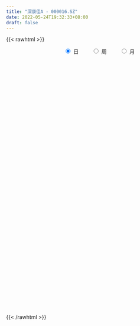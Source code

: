 ```yaml
---
title: "深康佳A - 000016.SZ"
date: 2022-05-24T19:32:33+08:00
draft: false
---
```

{{< rawhtml >}}
    <div style="text-align: center">
        <label style="padding: 1rem;"><input style="margin-right: .5rem" type="radio" name="period" value="D" checked onclick="period_change(this)">日</label>
        <label style="padding: 1rem;"><input style="margin-right: .5rem" type="radio" name="period" value="W" onclick="period_change(this)">周</label>
        <label style="padding: 1rem;"><input style="margin-right: .5rem" type="radio" name="period" value="M" onclick="period_change(this)">月</label>
    </div>
    <div id="chart" style="height: 700px;"></div> 
    <script type="text/javascript">
        const D_v = [123056.27,103121.85,97538.73,353238.94,178150.59,149512.58,341996.88,310496.27,168601.69,166103.54,169137.67,158804.16,113735.75,114344.76,97229.35,69729.02,104772.17,116597.88,106918.92,156049.84,125646.79,84655.23,95574.15,140731.72,83662.2,115993.5,101059.79,95618.25,90063.58,104472.84,119398.91,71334.34,63195.37,412649.41,246402.4,207333.42,195922.2,379272.09,211052.93,246262.55,148958.12,167467.16,273743.68,208296.71,259283.23,207014.33,189681.73,226698.05,172971.21,168398.22,179664.91,146226.33,205330.58,124920.59,136741.59,110709.17,92438.94,147368.07,116980.85,200663.88,181631.49,261102.74,235642.42,106387.95,104855.87,120206.91,474875.82,179467.92,276084.99,190607.51,784752.02,1438828.4199999999,862794.89,777433.4,621282.15,552743.08,617337.92,544879.83,440418.6,350883.38,440195.81,309051.17,469294.78,420742.99,948600.0,575606.63,1564542.1000000001,668350.47,571606.87,452265.73,269893.2,219308.24,235866.75,311252.85,456856.66,249861.74,195403.28,117208.79,124925.05,110496.67,130074.59,73107.61,91870.0,168561.43,121083.02,106499.91,94706.05,114717.0,71756.46,95427.75,101001.0,188463.04,127208.18,99122.79,86865.96,86908.04,59697.59,61886.79,133772.73,131751.68,292869.79,186568.02,127765.48,151299.13,128164.25,120672.91,119287.75,130866.5,110638.1,99732.02,112548.37,92376.86,91423.83,110010.99,115060.59,444649.62,282395.87,164321.59,174476.49,246735.01,209341.21,143814.37,230367.85,139456.6,131752.11,90493.05,126222.25,93978.04,83299.83,141757.0,123846.0,149093.23,110811.99,129820.28,110194.12,111906.56,227803.98,134922.0,111864.6,256136.0,258970.05,158488.44,127817.06,163752.04,94522.79,81204.09,81045.21,119908.0,99617.36,105572.04,107291.71,102117.0,73487.0,60546.0,243544.17,81280.0,85328.24,65440.83,65646.0,78910.8,63714.94,50132.6,70106.07,73831.45,43599.49,76805.09,65312.64,48970.91,60130.37,68262.44,84046.44,146584.53,63038.27,55037.98,52464.01,52167.78,47575.0,66727.74,105162.62,87768.76,158472.77,84306.04,68145.02,54127.02,156203.46,143978.53,135940.56,102215.27,92450.0,141841.24,74964.25,66786.59,52070.4,46486.01,80319.75,146857.8,144371.63,97245.56,136028.21,87719.69,95159.0,109727.49,120750.18,99347.45,62315.64,95302.92,71147.8,59961.28,92383.13,102518.15,97282.27,153520.46,122674.53,131246.36,125763.47,131301.09,85016.75,70291.72,79922.2,67026.89,98147.0,56817.48,65571.54,64989.18,60890.0,111367.0,84588.39,96615.0,240210.71,415030.9]
const D_histogram = [0.0,0.0012508262,-0.0005416356,0.0109209773,0.0162493099,0.0123939888,0.0293386075,0.042659565,0.0453768794,0.0437102007,0.0405470554,0.0333731455,0.022728162,0.0060231471,-0.0054559223,-0.0143024914,-0.0184882942,-0.0176086328,-0.0204714691,-0.0110285964,-0.0087973192,-0.0074114228,-0.0097509825,-0.019934963,-0.0250368903,-0.0298070892,-0.0251168962,-0.0261729134,-0.0275246492,-0.0263754347,-0.0319550979,-0.0343670211,-0.0345886999,-0.0078200549,0.0089531036,0.0198379553,0.0251399605,0.0349038031,0.0366620231,0.0389703348,0.03694637,0.0283998497,0.0327410043,0.0231597043,0.0206178008,0.0136398402,0.0105979197,-0.0045197221,-0.0200216326,-0.0323534196,-0.0355962756,-0.0367202985,-0.0427554282,-0.0425204518,-0.0427381359,-0.0424925421,-0.0374053635,-0.0301031739,-0.0242795465,-0.0158035395,-0.0175605588,-0.0121976014,-0.0262378504,-0.0261167733,-0.0266391226,-0.021733071,-0.0008687194,0.0148663357,0.0329094724,0.045634822,0.0810594094,0.1363277929,0.1612589532,0.1852843311,0.2038693484,0.1939930007,0.1561423798,0.1387624067,0.1054517332,0.0796162759,0.0487900121,0.0271893719,0.0232905477,0.0134074087,-0.0144171134,-0.0232775312,-0.0242013203,-0.0691865991,-0.070987973,-0.0690788204,-0.0813792108,-0.0851629882,-0.0972561482,-0.1188072714,-0.1582876409,-0.1791337234,-0.1957336006,-0.1841050169,-0.158164241,-0.1331867033,-0.1213058884,-0.1084075275,-0.0946622824,-0.0866346104,-0.0779467321,-0.0633792361,-0.0514892975,-0.0436980655,-0.033679243,-0.0214362979,-0.0154121967,-0.0244156151,-0.0352904263,-0.0320096181,-0.018040841,-0.0121040856,-0.0019126233,0.0085011831,0.0255090086,0.0431474124,0.0748361372,0.0994597029,0.1072884643,0.1154228183,0.115401104,0.102985497,0.0857704665,0.0700832622,0.059845345,0.0540614008,0.0499727543,0.0451325934,0.0367813774,0.0227543927,0.0090442851,0.0306924212,0.0439415088,0.0441116018,0.0442708748,0.0475049977,0.0389868559,0.0253748284,0.0258183751,0.022226054,0.0156036102,0.0080317165,-0.0042238852,-0.0117431153,-0.0171490973,-0.0170789998,-0.0160940564,-0.009445243,-0.0072315594,-0.007897292,-0.0058476521,-0.0034665401,0.0060253543,0.0066993028,0.0049866182,0.0158963406,0.0245367569,0.0216732975,0.0199964372,0.010809346,0.0043918963,-0.002515899,-0.0106395344,-0.0286477803,-0.0288678336,-0.035730207,-0.0482292146,-0.0615814826,-0.0714373699,-0.0739550749,-0.0888035779,-0.088701996,-0.0898821487,-0.0807499398,-0.0603434094,-0.0369934451,-0.0186819114,-0.0069984159,-0.0026184702,-0.0004871774,0.0020386176,0.003398273,0.0007571107,0.0040413382,0.0095817562,0.006013208,0.0096722328,-0.0034123258,-0.0039615642,-0.0068269117,-0.0039582425,-0.0040187277,-0.0033501134,-0.0048046345,-0.0151608162,-0.0305189436,-0.0519665963,-0.0568429825,-0.0503094584,-0.0508921423,-0.065999415,-0.0631028022,-0.047015194,-0.0240340839,-0.006178486,0.0171152519,0.0336229323,0.0398298368,0.0417169647,0.0432552391,0.0367375129,0.0445736785,0.0589796783,0.0644885538,0.0639851173,0.0557647764,0.0455641604,0.0262569333,0.0302739027,0.0160834415,0.0084189149,-0.0037071566,-0.009051047,-0.0098432329,-0.0096330662,-0.0183563554,-0.0168635953,-0.0415544393,-0.0710567872,-0.0712338992,-0.0777477693,-0.0634640138,-0.0450451364,-0.0357463287,-0.0198062568,-0.0062376215,0.0070620997,0.0175654516,0.0276399851,0.0323873861,0.0360258663,0.0450782173,0.0518411831,0.060525584,0.0857755185,0.1013821429]
const D_fast = [0.0,0.0015635328,-0.000364338,0.0138285193,0.0232191794,0.0224623554,0.0467416261,0.0707274748,0.0847890091,0.0940498805,0.1010234991,0.1021928755,0.0972299325,0.0820307044,0.0691876544,0.0567654625,0.0479575861,0.0444350894,0.0364543858,0.0431401093,0.0431720567,0.0427050975,0.0379277921,0.0227600709,0.011398921,-0.0008230502,-0.0024120812,-0.0100113268,-0.0182442249,-0.023688869,-0.0372573068,-0.0482609853,-0.057129839,-0.0323162077,-0.0133047734,0.0025395672,0.0141265625,0.0326163559,0.0435400817,0.0555909771,0.0628036048,0.0613570469,0.0738834526,0.0700920787,0.0727046253,0.0691366248,0.0687441842,0.0524966119,0.0319892932,0.0115691513,-0.0005727735,-0.0108768711,-0.0276008578,-0.0379959943,-0.0488982125,-0.0592757542,-0.0635399164,-0.0637635203,-0.0640097795,-0.0594846574,-0.0656318164,-0.0633182593,-0.0839179709,-0.0903260871,-0.0975082171,-0.0980354333,-0.0773882615,-0.0579366225,-0.0316661176,-0.0075320626,0.0481573772,0.137507709,0.2027536075,0.2731000681,0.3426524225,0.381274325,0.382459299,0.3997699277,0.3928221874,0.3868907991,0.3682620384,0.3534587411,0.3553825539,0.348851267,0.3174224665,0.302742666,0.2957685468,0.2334866182,0.2139382511,0.1985776986,0.1659325055,0.140857981,0.104450784,0.0531978429,-0.0258544368,-0.0914839501,-0.1570172275,-0.1914148981,-0.2050151824,-0.2133343205,-0.2317799778,-0.2459834987,-0.2559038241,-0.2695348048,-0.2803336096,-0.2816109226,-0.2825933083,-0.2857265927,-0.2841275809,-0.2772437103,-0.2750726583,-0.2901799805,-0.3098773983,-0.3145989946,-0.3051404277,-0.3022296938,-0.2925163872,-0.2799772851,-0.2565922075,-0.2281669506,-0.1777691915,-0.1282807,-0.0936298226,-0.056639764,-0.0278112022,-0.014480435,-0.0102528489,-0.0084192376,-0.0036958186,0.0040355874,0.0124401295,0.0188831169,0.0197272453,0.0113888587,-0.0000601775,0.0292610639,0.0534955286,0.0646935221,0.0759205138,0.0910308861,0.0922594583,0.0849911378,0.0918892784,0.0938534708,0.0911319295,0.085567965,0.072256392,0.0618013831,0.0521081267,0.0479084742,0.0448699035,0.0491574062,0.0495632,0.0469231444,0.0475108712,0.0490253482,0.0600235811,0.0623723553,0.0619063253,0.0767901329,0.0915647384,0.0941196033,0.0974418524,0.0909570977,0.0856376221,0.078100852,0.067317333,0.042147142,0.0347101303,0.0189152051,-0.0056411061,-0.0343887448,-0.0621039746,-0.0831104483,-0.1201598457,-0.1422337628,-0.1658844527,-0.1769397288,-0.1716190508,-0.1575174478,-0.1438763919,-0.1339425003,-0.1302171721,-0.1282076737,-0.1251722243,-0.1229630007,-0.1254148853,-0.1211203233,-0.1131844662,-0.1152497124,-0.1091726294,-0.1231102694,-0.1246498989,-0.1292219744,-0.1273428657,-0.1284080329,-0.1285769469,-0.1312326266,-0.1453790124,-0.1683668757,-0.2028061775,-0.2218933093,-0.2279371499,-0.2412428693,-0.2728499958,-0.2857290835,-0.2813952738,-0.2644226847,-0.2481117083,-0.2205391574,-0.1956257439,-0.1794613802,-0.1671450111,-0.1547929269,-0.1521262749,-0.1331466897,-0.1039957704,-0.0823647564,-0.0668719135,-0.0611510604,-0.0599606363,-0.0727036301,-0.061118185,-0.0712877858,-0.0768475837,-0.0899004443,-0.0975070965,-0.1007600906,-0.1029581904,-0.1162705685,-0.1189937072,-0.154073161,-0.2013397057,-0.2193252925,-0.245276105,-0.2468583529,-0.2397007597,-0.2393385341,-0.2283500264,-0.2163407965,-0.2012755503,-0.1863808355,-0.1693963058,-0.1565520583,-0.1439071115,-0.1235852061,-0.1038619445,-0.0800461476,-0.0333523336,0.0075998265]
const D_slow = [0.0,0.0003127066,0.0001772977,0.002907542,0.0069698695,0.0100683667,0.0174030185,0.0280679098,0.0394121296,0.0503396798,0.0604764437,0.06881973,0.0745017705,0.0760075573,0.0746435767,0.0710679539,0.0664458803,0.0620437221,0.0569258549,0.0541687058,0.0519693759,0.0501165203,0.0476787746,0.0426950339,0.0364358113,0.028984039,0.022704815,0.0161615866,0.0092804243,0.0026865656,-0.0053022089,-0.0138939641,-0.0225411391,-0.0244961528,-0.0222578769,-0.0172983881,-0.011013398,-0.0022874472,0.0068780586,0.0166206423,0.0258572348,0.0329571972,0.0411424483,0.0469323744,0.0520868246,0.0554967846,0.0581462645,0.057016334,0.0520109258,0.0439225709,0.035023502,0.0258434274,0.0151545704,0.0045244574,-0.0061600765,-0.0167832121,-0.0261345529,-0.0336603464,-0.039730233,-0.0436811179,-0.0480712576,-0.051120658,-0.0576801205,-0.0642093139,-0.0708690945,-0.0763023623,-0.0765195421,-0.0728029582,-0.0645755901,-0.0531668846,-0.0329020322,0.001179916,0.0414946543,0.0878157371,0.1387830742,0.1872813243,0.2263169193,0.261007521,0.2873704543,0.3072745232,0.3194720262,0.3262693692,0.3320920062,0.3354438583,0.33183958,0.3260201972,0.3199698671,0.3026732173,0.2849262241,0.267656519,0.2473117163,0.2260209692,0.2017069322,0.1720051143,0.1324332041,0.0876497733,0.0387163731,-0.0073098811,-0.0468509414,-0.0801476172,-0.1104740893,-0.1375759712,-0.1612415418,-0.1829001944,-0.2023868774,-0.2182316865,-0.2311040108,-0.2420285272,-0.2504483379,-0.2558074124,-0.2596604616,-0.2657643654,-0.274586972,-0.2825893765,-0.2870995867,-0.2901256082,-0.290603764,-0.2884784682,-0.282101216,-0.271314363,-0.2526053287,-0.2277404029,-0.2009182869,-0.1720625823,-0.1432123063,-0.117465932,-0.0960233154,-0.0785024998,-0.0635411636,-0.0500258134,-0.0375326248,-0.0262494765,-0.0170541321,-0.0113655339,-0.0091044627,-0.0014313574,0.0095540198,0.0205819203,0.031649639,0.0435258884,0.0532726024,0.0596163095,0.0660709033,0.0716274168,0.0755283193,0.0775362484,0.0764802772,0.0735444983,0.069257224,0.064987474,0.0609639599,0.0586026492,0.0567947593,0.0548204363,0.0533585233,0.0524918883,0.0539982269,0.0556730525,0.0569197071,0.0608937923,0.0670279815,0.0724463059,0.0774454152,0.0801477517,0.0812457257,0.080616751,0.0779568674,0.0707949223,0.0635779639,0.0546454121,0.0425881085,0.0271927378,0.0093333954,-0.0091553734,-0.0313562678,-0.0535317668,-0.076002304,-0.096189789,-0.1112756413,-0.1205240026,-0.1251944805,-0.1269440844,-0.127598702,-0.1277204963,-0.1272108419,-0.1263612737,-0.126171996,-0.1251616615,-0.1227662224,-0.1212629204,-0.1188448622,-0.1196979437,-0.1206883347,-0.1223950626,-0.1233846233,-0.1243893052,-0.1252268335,-0.1264279921,-0.1302181962,-0.1378479321,-0.1508395812,-0.1650503268,-0.1776276914,-0.190350727,-0.2068505808,-0.2226262813,-0.2343800798,-0.2403886008,-0.2419332223,-0.2376544093,-0.2292486762,-0.219291217,-0.2088619758,-0.198048166,-0.1888637878,-0.1777203682,-0.1629754486,-0.1468533102,-0.1308570309,-0.1169158368,-0.1055247967,-0.0989605633,-0.0913920877,-0.0873712273,-0.0852664986,-0.0861932877,-0.0884560495,-0.0909168577,-0.0933251242,-0.0979142131,-0.1021301119,-0.1125187217,-0.1302829185,-0.1480913933,-0.1675283356,-0.1833943391,-0.1946556232,-0.2035922054,-0.2085437696,-0.210103175,-0.20833765,-0.2039462871,-0.1970362909,-0.1889394444,-0.1799329778,-0.1686634235,-0.1557031277,-0.1405717317,-0.119127852,-0.0937823163]
const D_data = [['2021-04-27', 6.0827, 6.1615, 6.0434, 6.191],['2021-04-28', 6.1319, 6.1811, 6.1123, 6.2107],['2021-04-29', 6.2008, 6.1418, 6.1418, 6.2304],['2021-04-30', 6.1319, 6.3386, 6.1024, 6.4666],['2021-05-06', 6.378, 6.3189, 6.2993, 6.4272],['2021-05-07', 6.3485, 6.2205, 6.2008, 6.378],['2021-05-10', 6.2205, 6.5355, 6.1615, 6.6241],['2021-05-11', 6.5749, 6.6044, 6.4666, 6.7028],['2021-05-12', 6.506, 6.5552, 6.4961, 6.565],['2021-05-13', 6.506, 6.5453, 6.4961, 6.6241],['2021-05-14', 6.5256, 6.5552, 6.4174, 6.5552],['2021-05-17', 6.5355, 6.5158, 6.4863, 6.6339],['2021-05-18', 6.4961, 6.4567, 6.4272, 6.5355],['2021-05-19', 6.4567, 6.3288, 6.3189, 6.4666],['2021-05-20', 6.3485, 6.3288, 6.3189, 6.4174],['2021-05-21', 6.3189, 6.3091, 6.2993, 6.3583],['2021-05-24', 6.3189, 6.3288, 6.2599, 6.4075],['2021-05-25', 6.3189, 6.378, 6.2697, 6.3878],['2021-05-26', 6.378, 6.3189, 6.2993, 6.4174],['2021-05-27', 6.3189, 6.4863, 6.2894, 6.4863],['2021-05-28', 6.4764, 6.4272, 6.3977, 6.5256],['2021-05-31', 6.4174, 6.4272, 6.3977, 6.4961],['2021-06-01', 6.3878, 6.378, 6.3189, 6.4567],['2021-06-02', 6.3583, 6.2402, 6.2008, 6.4174],['2021-06-03', 6.25, 6.25, 6.2008, 6.2993],['2021-06-04', 6.29, 6.21, 6.16, 6.29],['2021-06-07', 6.21, 6.31, 6.19, 6.31],['2021-06-08', 6.3, 6.23, 6.21, 6.3],['2021-06-09', 6.2, 6.2, 6.15, 6.26],['2021-06-10', 6.18, 6.21, 6.14, 6.24],['2021-06-11', 6.22, 6.09, 6.09, 6.22],['2021-06-15', 6.15, 6.08, 6.07, 6.15],['2021-06-16', 6.06, 6.07, 6.05, 6.14],['2021-06-17', 6.06, 6.46, 6.05, 6.61],['2021-06-18', 6.4, 6.45, 6.35, 6.52],['2021-06-21', 6.39, 6.46, 6.3, 6.63],['2021-06-22', 6.48, 6.45, 6.42, 6.63],['2021-06-23', 6.48, 6.57, 6.41, 6.72],['2021-06-24', 6.58, 6.53, 6.52, 6.63],['2021-06-25', 6.53, 6.58, 6.4, 6.62],['2021-06-28', 6.6, 6.56, 6.55, 6.69],['2021-06-29', 6.58, 6.48, 6.43, 6.61],['2021-06-30', 6.47, 6.66, 6.42, 6.75],['2021-07-01', 6.68, 6.5, 6.47, 6.68],['2021-07-02', 6.55, 6.58, 6.45, 6.71],['2021-07-05', 6.6, 6.52, 6.44, 6.67],['2021-07-06', 6.54, 6.56, 6.45, 6.63],['2021-07-07', 6.5, 6.37, 6.3, 6.51],['2021-07-08', 6.37, 6.28, 6.27, 6.47],['2021-07-09', 6.27, 6.23, 6.15, 6.28],['2021-07-12', 6.29, 6.28, 6.24, 6.35],['2021-07-13', 6.28, 6.27, 6.19, 6.29],['2021-07-14', 6.27, 6.16, 6.15, 6.38],['2021-07-15', 6.15, 6.19, 6.11, 6.25],['2021-07-16', 6.18, 6.15, 6.13, 6.22],['2021-07-19', 6.13, 6.12, 6.06, 6.16],['2021-07-20', 6.1, 6.16, 6.08, 6.18],['2021-07-21', 6.16, 6.19, 6.15, 6.24],['2021-07-22', 6.19, 6.18, 6.14, 6.19],['2021-07-23', 6.19, 6.23, 6.18, 6.31],['2021-07-26', 6.23, 6.1, 6.01, 6.23],['2021-07-27', 6.14, 6.18, 6.04, 6.38],['2021-07-28', 6.1, 5.89, 5.84, 6.18],['2021-07-29', 5.95, 6.0, 5.91, 6.01],['2021-07-30', 5.97, 5.96, 5.9, 6.02],['2021-08-02', 5.93, 6.01, 5.87, 6.02],['2021-08-03', 6.01, 6.26, 5.98, 6.38],['2021-08-04', 6.27, 6.29, 6.2, 6.32],['2021-08-05', 6.3, 6.42, 6.27, 6.48],['2021-08-06', 6.43, 6.46, 6.33, 6.47],['2021-08-09', 6.44, 6.92, 6.44, 7.05],['2021-08-10', 6.92, 7.5, 6.92, 7.61],['2021-08-11', 7.4, 7.46, 7.32, 7.57],['2021-08-12', 7.54, 7.73, 7.46, 7.84],['2021-08-13', 7.73, 7.95, 7.66, 8.05],['2021-08-16', 8.01, 7.8, 7.7, 8.18],['2021-08-17', 7.78, 7.49, 7.46, 7.84],['2021-08-18', 7.58, 7.75, 7.4, 7.83],['2021-08-19', 7.65, 7.55, 7.48, 7.8],['2021-08-20', 7.53, 7.6, 7.41, 7.63],['2021-08-23', 7.51, 7.48, 7.43, 7.65],['2021-08-24', 7.46, 7.53, 7.41, 7.64],['2021-08-25', 7.6, 7.75, 7.47, 7.82],['2021-08-26', 7.7, 7.7, 7.55, 7.89],['2021-08-27', 7.73, 7.42, 7.3, 8.16],['2021-08-30', 7.39, 7.59, 7.26, 7.74],['2021-09-13', 8.35, 7.69, 6.99, 8.35],['2021-09-14', 7.45, 7.02, 7.02, 7.49],['2021-09-15', 7.07, 7.42, 7.07, 7.47],['2021-09-16', 7.42, 7.45, 7.35, 7.89],['2021-09-17', 7.42, 7.22, 7.15, 7.45],['2021-09-22', 7.15, 7.25, 6.91, 7.33],['2021-09-23', 7.25, 7.06, 7.05, 7.25],['2021-09-24', 7.06, 6.79, 6.79, 7.24],['2021-09-27', 6.76, 6.31, 6.21, 6.86],['2021-09-28', 6.28, 6.26, 6.22, 6.46],['2021-09-29', 6.22, 6.07, 6.06, 6.3],['2021-09-30', 6.14, 6.26, 6.1, 6.29],['2021-10-08', 6.28, 6.4, 6.28, 6.42],['2021-10-11', 6.4, 6.4, 6.31, 6.45],['2021-10-12', 6.36, 6.22, 6.12, 6.36],['2021-10-13', 6.26, 6.19, 6.15, 6.27],['2021-10-14', 6.19, 6.17, 6.13, 6.25],['2021-10-15', 6.0, 6.06, 5.95, 6.15],['2021-10-18', 6.08, 6.02, 6.0, 6.13],['2021-10-19', 6.07, 6.07, 6.01, 6.13],['2021-10-20', 6.05, 6.03, 6.02, 6.1],['2021-10-21', 6.0, 5.96, 5.95, 6.05],['2021-10-22', 5.98, 5.97, 5.9, 6.03],['2021-10-25', 5.96, 6.0, 5.89, 6.03],['2021-10-26', 5.98, 5.92, 5.89, 5.99],['2021-10-27', 5.8, 5.67, 5.6, 5.88],['2021-10-28', 5.6, 5.53, 5.52, 5.71],['2021-10-29', 5.6, 5.62, 5.46, 5.65],['2021-11-01', 5.59, 5.74, 5.58, 5.75],['2021-11-02', 5.74, 5.64, 5.56, 5.78],['2021-11-03', 5.64, 5.69, 5.62, 5.71],['2021-11-04', 5.66, 5.71, 5.61, 5.74],['2021-11-05', 5.71, 5.84, 5.66, 5.9],['2021-11-08', 6.0, 5.93, 5.78, 6.0],['2021-11-09', 5.91, 6.25, 5.88, 6.38],['2021-11-10', 6.32, 6.35, 6.2, 6.4],['2021-11-11', 6.33, 6.28, 6.26, 6.38],['2021-11-12', 6.3, 6.39, 6.28, 6.51],['2021-11-15', 6.39, 6.38, 6.33, 6.5],['2021-11-16', 6.38, 6.26, 6.25, 6.43],['2021-11-17', 6.27, 6.18, 6.17, 6.29],['2021-11-18', 6.26, 6.16, 6.15, 6.35],['2021-11-19', 6.16, 6.2, 6.13, 6.23],['2021-11-22', 6.2, 6.25, 6.16, 6.26],['2021-11-23', 6.26, 6.28, 6.23, 6.36],['2021-11-24', 6.28, 6.28, 6.2, 6.31],['2021-11-25', 6.25, 6.23, 6.21, 6.3],['2021-11-26', 6.24, 6.12, 6.09, 6.24],['2021-11-29', 6.03, 6.06, 5.94, 6.15],['2021-11-30', 6.1, 6.54, 6.04, 6.67],['2021-12-01', 6.46, 6.56, 6.42, 6.66],['2021-12-02', 6.57, 6.47, 6.45, 6.6],['2021-12-03', 6.48, 6.51, 6.44, 6.62],['2021-12-06', 6.5, 6.6, 6.47, 6.73],['2021-12-07', 6.62, 6.48, 6.37, 6.64],['2021-12-08', 6.52, 6.39, 6.36, 6.56],['2021-12-09', 6.45, 6.56, 6.41, 6.65],['2021-12-10', 6.46, 6.53, 6.43, 6.61],['2021-12-13', 6.55, 6.49, 6.47, 6.59],['2021-12-14', 6.43, 6.46, 6.43, 6.52],['2021-12-15', 6.49, 6.36, 6.35, 6.52],['2021-12-16', 6.36, 6.37, 6.32, 6.41],['2021-12-17', 6.4, 6.36, 6.35, 6.43],['2021-12-20', 6.41, 6.41, 6.4, 6.54],['2021-12-21', 6.41, 6.42, 6.33, 6.49],['2021-12-22', 6.44, 6.51, 6.42, 6.59],['2021-12-23', 6.53, 6.48, 6.48, 6.55],['2021-12-24', 6.48, 6.45, 6.44, 6.55],['2021-12-27', 6.48, 6.49, 6.45, 6.53],['2021-12-28', 6.53, 6.51, 6.48, 6.55],['2021-12-29', 6.53, 6.64, 6.5, 6.72],['2021-12-30', 6.67, 6.57, 6.56, 6.69],['2021-12-31', 6.61, 6.55, 6.53, 6.63],['2022-01-04', 6.59, 6.75, 6.54, 6.83],['2022-01-05', 6.77, 6.8, 6.75, 6.97],['2022-01-06', 6.75, 6.7, 6.69, 6.86],['2022-01-07', 6.72, 6.73, 6.69, 6.84],['2022-01-10', 6.7, 6.63, 6.62, 6.72],['2022-01-11', 6.63, 6.64, 6.6, 6.71],['2022-01-12', 6.66, 6.61, 6.59, 6.66],['2022-01-13', 6.6, 6.56, 6.56, 6.68],['2022-01-14', 6.57, 6.36, 6.35, 6.6],['2022-01-17', 6.39, 6.52, 6.33, 6.54],['2022-01-18', 6.53, 6.4, 6.34, 6.57],['2022-01-19', 6.38, 6.25, 6.2, 6.41],['2022-01-20', 6.27, 6.13, 6.11, 6.3],['2022-01-21', 6.13, 6.06, 6.03, 6.15],['2022-01-24', 6.07, 6.06, 5.99, 6.09],['2022-01-25', 6.08, 5.79, 5.73, 6.08],['2022-01-26', 5.74, 5.86, 5.74, 5.93],['2022-01-27', 5.86, 5.76, 5.75, 5.93],['2022-01-28', 5.77, 5.83, 5.73, 5.89],['2022-02-07', 5.93, 5.98, 5.9, 6.0],['2022-02-08', 6.0, 6.08, 5.96, 6.08],['2022-02-09', 6.06, 6.09, 6.03, 6.12],['2022-02-10', 6.08, 6.06, 6.03, 6.1],['2022-02-11', 6.04, 5.99, 5.96, 6.07],['2022-02-14', 5.95, 5.96, 5.9, 6.02],['2022-02-15', 6.01, 5.96, 5.93, 6.02],['2022-02-16', 5.98, 5.94, 5.91, 6.04],['2022-02-17', 5.93, 5.87, 5.85, 5.95],['2022-02-18', 5.82, 5.93, 5.82, 5.94],['2022-02-21', 5.9, 5.97, 5.88, 5.97],['2022-02-22', 5.94, 5.85, 5.84, 5.94],['2022-02-23', 5.85, 5.93, 5.78, 5.93],['2022-02-24', 5.91, 5.68, 5.6, 5.92],['2022-02-25', 5.7, 5.78, 5.7, 5.8],['2022-02-28', 5.82, 5.72, 5.62, 5.82],['2022-03-01', 5.7, 5.77, 5.69, 5.78],['2022-03-02', 5.72, 5.72, 5.69, 5.76],['2022-03-03', 5.74, 5.71, 5.7, 5.76],['2022-03-04', 5.69, 5.66, 5.62, 5.72],['2022-03-07', 5.65, 5.49, 5.47, 5.66],['2022-03-08', 5.49, 5.32, 5.3, 5.53],['2022-03-09', 5.33, 5.09, 4.9, 5.37],['2022-03-10', 5.22, 5.16, 5.15, 5.3],['2022-03-11', 5.11, 5.24, 5.03, 5.25],['2022-03-14', 5.19, 5.1, 5.1, 5.25],['2022-03-15', 5.1, 4.8, 4.76, 5.1],['2022-03-16', 4.83, 4.91, 4.7, 4.95],['2022-03-17', 4.98, 5.05, 4.96, 5.15],['2022-03-18', 5.05, 5.18, 5.03, 5.19],['2022-03-21', 5.17, 5.18, 5.1, 5.24],['2022-03-22', 5.17, 5.33, 5.13, 5.42],['2022-03-23', 5.32, 5.34, 5.28, 5.39],['2022-03-24', 5.31, 5.27, 5.23, 5.34],['2022-03-25', 5.27, 5.24, 5.23, 5.33],['2022-03-28', 5.24, 5.25, 5.17, 5.3],['2022-03-29', 5.29, 5.14, 5.1, 5.29],['2022-03-30', 5.19, 5.33, 5.19, 5.39],['2022-03-31', 5.36, 5.49, 5.33, 5.54],['2022-04-01', 5.5, 5.46, 5.39, 5.52],['2022-04-06', 5.45, 5.43, 5.38, 5.5],['2022-04-07', 5.43, 5.34, 5.33, 5.46],['2022-04-08', 5.34, 5.29, 5.22, 5.36],['2022-04-11', 5.23, 5.11, 5.07, 5.31],['2022-04-12', 5.09, 5.37, 5.03, 5.41],['2022-04-13', 5.36, 5.12, 5.12, 5.36],['2022-04-14', 5.2, 5.14, 5.12, 5.21],['2022-04-15', 5.07, 5.02, 4.99, 5.1],['2022-04-18', 5.04, 5.04, 4.9, 5.08],['2022-04-19', 5.06, 5.06, 5.01, 5.08],['2022-04-20', 5.08, 5.05, 5.02, 5.23],['2022-04-21', 5.06, 4.89, 4.86, 5.11],['2022-04-22', 4.89, 4.97, 4.77, 5.02],['2022-04-25', 4.91, 4.54, 4.47, 4.92],['2022-04-26', 4.54, 4.27, 4.23, 4.57],['2022-04-27', 4.2, 4.48, 4.01, 4.58],['2022-04-28', 4.42, 4.3, 4.25, 4.46],['2022-04-29', 4.33, 4.5, 4.33, 4.53],['2022-05-05', 4.5, 4.57, 4.47, 4.63],['2022-05-06', 4.46, 4.47, 4.42, 4.52],['2022-05-09', 4.47, 4.57, 4.4, 4.6],['2022-05-10', 4.56, 4.58, 4.48, 4.6],['2022-05-11', 4.58, 4.62, 4.5, 4.74],['2022-05-12', 4.61, 4.63, 4.57, 4.68],['2022-05-13', 4.64, 4.67, 4.6, 4.69],['2022-05-16', 4.7, 4.64, 4.63, 4.79],['2022-05-17', 4.61, 4.65, 4.56, 4.68],['2022-05-18', 4.63, 4.76, 4.62, 4.83],['2022-05-19', 4.69, 4.79, 4.67, 4.8],['2022-05-20', 4.82, 4.88, 4.79, 4.9],['2022-05-23', 4.92, 5.22, 4.86, 5.3],['2022-05-24', 5.3, 5.27, 5.25, 5.67]]
const W_v = [1738263.3100000001,1314957.01,1125390.5600000001,877395.02,1958604.5700000001,771051.05,599112.89,937022.52,1024041.9100000001,813662.4599999998,668666.6,335609.03,437922.06,544258.9,604725.71,443228.02,861131.4400000001,2841176.7599999998,3249340.5300000003,1473241.51,811622.24,741130.6800000001,439697.42,950094.1500000001,840088.2999999999,620859.3300000001,1080996.6799999999,956407.6499999999,2539373.4100000001,1411216.73,1537330.3900000001,386039.58,197402.0,496268.79,919140.66,838832.8200000001,1241457.79,1131945.7599999998,1080114.4199999999,1242420.1200000001,998164.6400000001,723338.1500000001,603698.0600000001,740813.5299999999,729306.58,718163.5,717255.9099999999,600804.9,639453.03,801707.63,660311.3400000001,720251.4500000001,688652.4,419253.92,476145.26,501498.28,392233.84,413200.76,409040.75,528488.37,416242.82,514724.1,546532.95,366879.53,726312.71,820653.54,842763.7999999999,724776.01,515076.77,794307.72,725904.61,489733.38,414800.16,274404.73,303032.44,407049.36,217786.96,612525.5800000001,380778.29,455215.37,373051.66,954760.1499999999,1111028.3399999999,1892596.1600000001,3949861.2900000005,1597679.5900000001,6161266.5899999999,2255919.9899999998,1975163.0100000002,1406175.45,1173798.1299999999,848668.6000000001,284314.83,947985.2999999999,838714.5700000001,560169.34,542752.52,305018.34,1113441.1099999999,761954.9199999999,526068.4399999999,795289.05,362445.42,441836.1,785542.59,691729.1800000001,619825.72,351842.51,2000470.4400000002,3731435.3000000003,1706354.3900000001,1001990.2,755525.7,513866.4899999999,71605.12,422982.1899999999,564198.5900000001,261478.24,531904.13,650579.0700000001,430560.87,315922.78,404963.98,727707.3500000001,1427172.6400000001,2723828.1099999999,1051704.5,1001117.29,1709070.3400000001,2146455.21,2272278.2599999998,2357623.4100000001,18432644.370000001,14584107.5599999987,14269640.4199999981,15939292.7699999996,16802100.7899999991,11443235.1499999985,7633864.3600000003,8222013.1100000003,5432733.9399999995,6405448.75,5468964.9500000002,3263547.25,4576742.4500000002,6320731.7000000002,6186411.9100000001,3122904.1300000004,3804351.73,3243117.4399999995,2434651.5600000001,1902339.6100000003,4383479.8499999996,6848340.1799999997,5978872.71,3374644.54,1935234.49,3180414.7799999998,1740990.96,3657633.5600000001,1792391.1499999999,1905959.21,2029290.6299999999,971005.5600000001,1040285.0599999998,395398.95,160084.52,1085440.8799999999,641594.6399999999,936393.8599999999,3494335.0800000001,3505446.25,1784898.7799999998,1959577.2599999998,3044396.6200000001,1944786.3100000001,1227524.4399999999,1299004.3399999999,1011565.0900000001,1989877.0800000001,3237460.9399999999,2337591.8799999999,2455046.2400000002,1181178.73,391443.63,358536.45,904028.7999999998,595779.53,588522.58,538414.08,680598.0499999999,862106.97,483120.97,475818.69,807026.27,822512.4099999999,327663.17,1156336.05,553843.04,609985.6,520616.8,510613.37,793581.52,1239843.1899999999,1057748.8999999999,964763.5399999999,792883.9999999999,668160.91,889620.47,1241243.1500000001,4485090.8799999999,2506262.8100000001,2587884.75,575606.63,3526658.3700000006,766427.84,1019330.47,124925.05,574110.3,508762.44,611222.76,429131.11,890254.1,609629.51,506092.07,1180904.1599999999,969715.0399999999,525745.2799999999,655328.5,696691.26,801411.55,540432.1300000001,488085.11,536139.24,328510.41,308519.58,422062.05,273972.51,503855.21,592464.84,428112.48,515280.75,318906.9,487443.68,423292.63,664505.9099999999,155308.47,367485.11,418449.57,655241.61]
const W_histogram = [0.0,-0.0023676353,-0.0120056444,-0.0120620532,0.0093039869,0.0062735612,0.0265529886,0.0573578401,0.0758600642,0.0896438067,0.0841695383,0.0702681145,0.0457310143,0.0381990679,0.0120475273,0.0092902874,0.0124488514,0.0883380143,0.0819870083,0.0680144404,0.0563516733,0.0229496177,-0.0052125671,-0.0232863022,-0.0328492547,-0.023489216,0.0002553946,0.0152035967,0.0356519139,0.0382790764,-0.0379311886,-0.0713223659,-0.0747753813,-0.0816016406,-0.0592318576,-0.0196002204,-0.0185092501,0.0223044177,0.0532845199,0.0473696764,0.0084742326,-0.0218613116,-0.0558427791,-0.0783626223,-0.0740045949,-0.0853940676,-0.1147391199,-0.1227656744,-0.1501190362,-0.1658631116,-0.1347346387,-0.1279655263,-0.1109303131,-0.1027276965,-0.0862426791,-0.0987510576,-0.098078217,-0.110889506,-0.1129506787,-0.1012075447,-0.0921609351,-0.0765425999,-0.0501296311,-0.026147305,-0.0390157432,-0.070561265,-0.0644609514,-0.0465207324,-0.0311326054,0.0093490383,0.0177027964,0.0261627477,0.0360113292,0.0369932316,0.0261872966,0.016425906,0.0181510928,0.0324259739,0.0452185022,0.0477694494,0.0467090553,0.0610117635,0.0828296377,0.1275280359,0.1613868965,0.2167819087,0.2804521904,0.2959629972,0.2962529104,0.2613276288,0.2275058807,0.1633321463,0.1062792495,0.0424237721,-0.0126933748,-0.0575836758,-0.072251656,-0.0950783748,-0.0880884789,-0.0771963835,-0.0800994267,-0.0754683243,-0.0742267535,-0.067519771,-0.0488418541,-0.0491258594,-0.0667775469,-0.0723990264,-0.0331913316,-0.0059388795,0.0155194775,0.0315669221,0.0320778217,0.0208745826,0.0116055014,0.0065098146,-0.0007147055,-0.0051470898,-0.0075853334,-0.0017618023,-0.0122805878,-0.0212311098,-0.023065129,-0.0103024854,0.0047221388,0.023486834,0.0273296937,0.0340388322,0.0377500849,0.0442922722,0.0852480079,0.2103411703,0.3748916738,0.6539356599,0.6696756243,0.7533387776,0.6887263428,0.5311187465,0.3541073588,0.2195910412,0.0714506289,-0.068257754,-0.1827254336,-0.2281454197,-0.2498504867,-0.2256536281,-0.2745467858,-0.3279953054,-0.3177105219,-0.3103581171,-0.3001502168,-0.279892334,-0.2294192805,-0.1207068856,-0.1207777598,-0.1334804086,-0.1261162694,-0.117581742,-0.1172871135,-0.0911323403,-0.0876102456,-0.0718829874,-0.0994164106,-0.1027702378,-0.1458375757,-0.1722585983,-0.1695120336,-0.1589181128,-0.1555326687,-0.1571137513,-0.0872553267,-0.0420260165,-0.0113755202,0.0179759226,0.0367712428,0.0214988767,0.0251984806,0.0141557538,0.0182936218,0.0260271571,0.0619318833,0.0751606823,0.0412690185,-0.0154454101,-0.0338318227,-0.0296684378,-0.0454409961,-0.0457709893,-0.0507485808,-0.0519765571,-0.0431346435,-0.018926826,-0.0120642607,-0.0044717104,0.0094702163,0.0285219869,0.0327564227,0.0563036436,0.0535277333,0.0575189049,0.0440131684,0.0263514641,0.0375831536,0.0515721566,0.058142224,0.0372491323,0.0173837857,0.0093751893,-0.0131395522,0.0056033443,0.1123899114,0.1510819565,0.1555700301,0.1603660514,0.1302766279,0.0757730341,0.0022698114,-0.0365361889,-0.0821095729,-0.1133940296,-0.1504166252,-0.1523760912,-0.1108488234,-0.0912142657,-0.0791030717,-0.0421676712,-0.0151255807,-0.0077928982,0.0034122721,0.0170876486,0.0366608834,0.0237214477,-0.004504823,-0.0363554141,-0.0438362481,-0.0495904072,-0.0595912405,-0.0696791964,-0.0982794179,-0.1137851402,-0.1123531896,-0.0899131971,-0.080166071,-0.0850845997,-0.0847036283,-0.1076313661,-0.1156415557,-0.0989401745,-0.0667618922,-0.0149304835]
const W_fast = [0.0,-0.0029595442,-0.0155989643,-0.0186708865,0.0050211504,0.003559115,0.0304767895,0.0756211011,0.1130883412,0.1492830354,0.1648511515,0.1685167564,0.1554124098,0.1574302304,0.1342905716,0.1338559036,0.1401266804,0.2381003469,0.252246093,0.2552771352,0.2577022863,0.2300376351,0.2005723086,0.1766769979,0.1589017318,0.1623894665,0.1861979257,0.204947027,0.2343083227,0.2465052543,0.1608121921,0.1095904233,0.0874435626,0.0602168932,0.0677787118,0.1025102938,0.0989739516,0.1453637239,0.189664956,0.1955925316,0.158815646,0.1230147738,0.0750726116,0.0329621129,0.0188189915,-0.0139189981,-0.0719488304,-0.1106668035,-0.1755499243,-0.2327597776,-0.2353149644,-0.2605372337,-0.2712345986,-0.2887139062,-0.2937895586,-0.3309857015,-0.3548324151,-0.3953660806,-0.4256649231,-0.4392236751,-0.4532172994,-0.4567346141,-0.4428540532,-0.4254085532,-0.4480309273,-0.4972167654,-0.5072316896,-0.5009216537,-0.493316678,-0.4504977748,-0.4377183175,-0.4227176793,-0.4038662656,-0.3936360552,-0.3978951661,-0.4035500802,-0.3972871202,-0.3749057456,-0.3508085918,-0.3363152822,-0.3256984125,-0.2961427634,-0.2536174798,-0.1770370727,-0.1028314879,0.0067590015,0.1405423307,0.2300438869,0.3043970277,0.3348036533,0.3578583753,0.3345176775,0.3040345931,0.2507850587,0.1924945681,0.1332083482,0.100477454,0.0538811414,0.0388489177,0.0304419172,0.0075140174,-0.0067219613,-0.0240370789,-0.0342100391,-0.0277425858,-0.0403080559,-0.0746541302,-0.0983753663,-0.0674655044,-0.0416977721,-0.0163595457,0.0075796293,0.0161099844,0.0101253909,0.0037576851,0.0002894519,-0.0071137445,-0.0128329013,-0.0171674783,-0.0117843978,-0.0253733302,-0.0396316296,-0.0472319311,-0.0370449088,-0.02083975,0.0037966537,0.0144719369,0.0296907834,0.0428395573,0.0604548126,0.1227225504,0.3004010053,0.5586744272,1.0012023284,1.1843611988,1.4563590466,1.5639281974,1.5391002877,1.4506157398,1.3709971824,1.2407194274,1.083946606,0.923797568,0.8213412269,0.7371735383,0.7049569898,0.5874271357,0.4519797898,0.3828369428,0.3125998183,0.2477701644,0.1980549637,0.1911731971,0.2697088706,0.2394435565,0.1933708054,0.1692058774,0.1483449693,0.1193178194,0.1226895075,0.1043090408,0.1020655522,0.0496780263,0.0206316397,-0.0588950922,-0.1283807643,-0.1680122081,-0.1971478155,-0.2326455385,-0.2735050589,-0.225460466,-0.19073766,-0.1629310438,-0.1290856203,-0.1010974894,-0.1109951363,-0.1009959122,-0.1084997006,-0.0997884271,-0.0855481026,-0.0341604055,-0.002141436,-0.0257158452,-0.0862916262,-0.1131359946,-0.1163897191,-0.1435225265,-0.1552952669,-0.1729600036,-0.1871821192,-0.1891238665,-0.1696477555,-0.1658012554,-0.1593266327,-0.1430171519,-0.1168348846,-0.1044113431,-0.0667882113,-0.0561821882,-0.0378112905,-0.0403137348,-0.0513875732,-0.0307600953,-0.0038780531,0.0172275703,0.0056467617,-0.0098726384,-0.0155374375,-0.0413370671,-0.0211933346,0.1136907104,0.1901532447,0.2335338257,0.2784213599,0.2809010934,0.2453407581,0.1724049883,0.1244649408,0.0583641635,-0.0012688006,-0.0758955525,-0.1159490413,-0.1021339794,-0.1053029881,-0.112967562,-0.0865740792,-0.0633133839,-0.0579289259,-0.0458706876,-0.0279233991,0.0008150566,-0.0061940172,-0.0355464936,-0.0764859382,-0.0949258342,-0.1130775951,-0.1379762386,-0.1654839936,-0.2186540695,-0.2626060769,-0.2892624237,-0.2893007305,-0.2995951221,-0.3257848007,-0.3465797363,-0.3964153157,-0.4333358942,-0.4413695567,-0.4258817474,-0.3777829596]
const W_slow = [0.0,-0.0005919088,-0.0035933199,-0.0066088332,-0.0042828365,-0.0027144462,0.0039238009,0.018263261,0.037228277,0.0596392287,0.0806816133,0.0982486419,0.1096813955,0.1192311625,0.1222430443,0.1245656161,0.127677829,0.1497623326,0.1702590847,0.1872626948,0.2013506131,0.2070880175,0.2057848757,0.1999633002,0.1917509865,0.1858786825,0.1859425311,0.1897434303,0.1986564088,0.2082261779,0.1987433807,0.1809127892,0.1622189439,0.1418185338,0.1270105694,0.1221105143,0.1174832017,0.1230593062,0.1363804361,0.1482228552,0.1503414134,0.1448760855,0.1309153907,0.1113247351,0.0928235864,0.0714750695,0.0427902895,0.0120988709,-0.0254308881,-0.066896666,-0.1005803257,-0.1325717073,-0.1603042856,-0.1859862097,-0.2075468795,-0.2322346439,-0.2567541981,-0.2844765746,-0.3127142443,-0.3380161305,-0.3610563643,-0.3801920142,-0.392724422,-0.3992612483,-0.4090151841,-0.4266555003,-0.4427707382,-0.4544009213,-0.4621840726,-0.4598468131,-0.455421114,-0.448880427,-0.4398775947,-0.4306292868,-0.4240824627,-0.4199759862,-0.415438213,-0.4073317195,-0.396027094,-0.3840847316,-0.3724074678,-0.3571545269,-0.3364471175,-0.3045651085,-0.2642183844,-0.2100229072,-0.1399098596,-0.0659191103,0.0081441173,0.0734760245,0.1303524947,0.1711855312,0.1977553436,0.2083612866,0.2051879429,0.190792024,0.17272911,0.1489595163,0.1269373966,0.1076383007,0.087613444,0.068746363,0.0501896746,0.0333097319,0.0210992683,0.0088178035,-0.0078765833,-0.0259763399,-0.0342741728,-0.0357588927,-0.0318790233,-0.0239872927,-0.0159678373,-0.0107491917,-0.0078478163,-0.0062203627,-0.0063990391,-0.0076858115,-0.0095821449,-0.0100225954,-0.0130927424,-0.0184005198,-0.0241668021,-0.0267424234,-0.0255618887,-0.0196901802,-0.0128577568,-0.0043480488,0.0050894724,0.0161625405,0.0374745425,0.090059835,0.1837827535,0.3472666685,0.5146855745,0.7030202689,0.8752018546,1.0079815413,1.096508381,1.1514061413,1.1692687985,1.15220436,1.1065230016,1.0494866466,0.987024025,0.9306106179,0.8619739215,0.7799750952,0.7005474647,0.6229579354,0.5479203812,0.4779472977,0.4205924776,0.3904157562,0.3602213163,0.3268512141,0.2953221467,0.2659267113,0.2366049329,0.2138218478,0.1919192864,0.1739485396,0.1490944369,0.1234018775,0.0869424835,0.043877834,0.0014998256,-0.0382297026,-0.0771128698,-0.1163913076,-0.1382051393,-0.1487116434,-0.1515555235,-0.1470615429,-0.1378687322,-0.132494013,-0.1261943928,-0.1226554544,-0.1180820489,-0.1115752597,-0.0960922888,-0.0773021183,-0.0669848636,-0.0708462162,-0.0793041718,-0.0867212813,-0.0980815303,-0.1095242777,-0.1222114228,-0.1352055621,-0.145989223,-0.1507209295,-0.1537369947,-0.1548549223,-0.1524873682,-0.1453568715,-0.1371677658,-0.1230918549,-0.1097099216,-0.0953301953,-0.0843269032,-0.0777390372,-0.0683432488,-0.0554502097,-0.0409146537,-0.0316023706,-0.0272564242,-0.0249126268,-0.0281975149,-0.0267966788,0.001300799,0.0390712882,0.0779637957,0.1180553085,0.1506244655,0.169567724,0.1701351769,0.1610011297,0.1404737364,0.112125229,0.0745210727,0.0364270499,0.008714844,-0.0140887224,-0.0338644903,-0.0444064081,-0.0481878032,-0.0501360278,-0.0492829598,-0.0450110476,-0.0358458268,-0.0299154648,-0.0310416706,-0.0401305241,-0.0510895861,-0.0634871879,-0.0783849981,-0.0958047972,-0.1203746516,-0.1488209367,-0.1769092341,-0.1993875334,-0.2194290511,-0.240700201,-0.2618761081,-0.2887839496,-0.3176943385,-0.3424293822,-0.3591198552,-0.3628524761]
const W_data = [['2017-07-07', 4.5239, 4.9318, 4.4775, 5.0986],['2017-07-14', 4.904, 4.8947, 4.8298, 5.1913],['2017-07-21', 4.9132, 4.7649, 4.4497, 5.0337],['2017-07-28', 4.7371, 4.8483, 4.6815, 5.0616],['2017-08-04', 4.8298, 5.1728, 4.8298, 5.4973],['2017-08-11', 5.1635, 4.9225, 4.9132, 5.4231],['2017-08-18', 4.9503, 5.2748, 4.9503, 5.3397],['2017-08-25', 5.2748, 5.5807, 5.247, 5.7197],['2017-09-01', 5.5992, 5.6178, 5.4602, 5.7939],['2017-09-08', 5.7105, 5.7197, 5.5622, 5.7754],['2017-09-15', 5.7383, 5.5807, 5.4138, 5.7476],['2017-09-22', 5.5807, 5.4973, 5.488, 5.6456],['2017-09-29', 5.5251, 5.3211, 5.043, 5.5251],['2017-10-13', 5.3211, 5.4973, 5.3211, 5.6456],['2017-10-20', 5.5343, 5.2099, 5.1264, 5.5529],['2017-10-27', 5.1913, 5.4509, 5.1821, 5.5622],['2017-11-03', 5.4509, 5.5529, 5.3953, 5.6919],['2017-11-10', 5.5714, 6.7395, 5.488, 7.0454],['2017-11-17', 6.8136, 5.9886, 5.9515, 6.9712],['2017-11-24', 5.97, 5.9237, 5.7476, 6.3687],['2017-12-01', 5.7939, 5.9608, 5.7012, 6.0627],['2017-12-08', 5.9515, 5.627, 5.4231, 5.9608],['2017-12-15', 5.6734, 5.5622, 5.5529, 5.8124],['2017-12-22', 5.5992, 5.5807, 5.5436, 5.9886],['2017-12-29', 5.5622, 5.6178, 5.284, 5.7476],['2018-01-05', 5.6178, 5.8588, 5.59, 5.9793],['2018-01-12', 5.8217, 6.1462, 5.729, 6.2481],['2018-01-19', 6.2018, 6.174, 5.8403, 6.3409],['2018-01-26', 6.1925, 6.3872, 6.1276, 6.86],['2018-02-02', 6.2574, 6.2852, 6.0164, 6.619],['2018-02-09', 6.1369, 5.1264, 4.9874, 6.3872],['2018-02-14', 5.1821, 5.3489, 5.1821, 5.4973],['2018-02-23', 5.4231, 5.59, 5.3675, 5.6178],['2018-03-02', 5.6363, 5.4787, 5.4231, 5.6919],['2018-03-09', 5.4973, 5.8495, 5.4138, 6.0071],['2018-03-16', 5.8588, 6.2203, 5.7661, 6.3223],['2018-03-23', 6.2667, 5.8495, 5.7661, 6.6004],['2018-03-30', 5.8217, 6.4799, 5.6456, 6.5726],['2018-04-04', 6.3965, 6.6004, 6.3038, 6.7302],['2018-04-13', 6.4892, 6.2667, 6.2018, 6.6839],['2018-04-20', 6.2111, 5.7754, 5.7197, 6.3038],['2018-04-27', 5.7846, 5.7105, 5.5992, 5.8773],['2018-05-04', 5.7105, 5.4787, 5.284, 5.7105],['2018-05-11', 5.4787, 5.4324, 5.3767, 5.6085],['2018-05-18', 5.4416, 5.6734, 5.4324, 5.7754],['2018-05-25', 5.6734, 5.4046, 5.4046, 6.0164],['2018-06-01', 5.3582, 4.9967, 4.802, 5.4602],['2018-06-08', 4.9967, 5.071, 4.8947, 5.2047],['2018-06-15', 5.0328, 4.6221, 4.4216, 5.0996],['2018-06-22', 4.4407, 4.5171, 3.925, 4.6126],['2018-06-29', 4.603, 5.0137, 4.5171, 5.0137],['2018-07-06', 4.9946, 4.689, 4.6221, 5.2047],['2018-07-13', 4.7463, 4.7654, 4.689, 5.0805],['2018-07-20', 4.8036, 4.6126, 4.4216, 4.8322],['2018-07-27', 4.5839, 4.6794, 4.5457, 4.8227],['2018-08-03', 4.6699, 4.221, 4.1924, 4.7367],['2018-08-10', 4.2401, 4.2401, 4.0301, 4.2688],['2018-08-17', 4.2115, 3.9155, 3.9155, 4.307],['2018-08-24', 3.925, 3.8773, 3.8295, 3.9919],['2018-08-31', 3.8964, 3.9441, 3.8677, 4.0873],['2018-09-07', 3.9346, 3.8391, 3.8295, 3.9919],['2018-09-14', 3.8391, 3.8677, 3.6863, 3.8964],['2018-09-21', 3.8295, 4.011, 3.7913, 4.0587],['2018-09-28', 3.9728, 4.0301, 3.9441, 4.0683],['2018-10-12', 3.9728, 3.5144, 3.2661, 4.0492],['2018-10-19', 3.5621, 3.056, 2.9509, 3.5717],['2018-10-26', 3.0751, 3.3425, 3.0655, 3.3711],['2018-11-02', 3.3138, 3.4475, 3.2565, 3.5812],['2018-11-09', 3.4284, 3.4093, 3.3902, 3.5526],['2018-11-16', 3.4093, 3.8009, 3.3998, 3.8773],['2018-11-23', 3.8009, 3.4762, 3.4189, 3.9823],['2018-11-30', 3.4762, 3.4762, 3.352, 3.6194],['2018-12-07', 3.5526, 3.5048, 3.4953, 3.6672],['2018-12-14', 3.4857, 3.3902, 3.3425, 3.5144],['2018-12-21', 3.3711, 3.1801, 3.1419, 3.4093],['2018-12-28', 3.1897, 3.0942, 3.0273, 3.2183],['2019-01-04', 3.0942, 3.1706, 3.0082, 3.1992],['2019-01-11', 3.1897, 3.3329, 3.161, 3.4666],['2019-01-18', 3.3425, 3.3616, 3.2661, 3.4093],['2019-01-25', 3.4475, 3.2565, 3.2183, 3.4475],['2019-02-01', 3.2279, 3.1992, 3.0846, 3.2565],['2019-02-15', 3.1897, 3.4189, 3.1801, 3.629],['2019-02-22', 3.438, 3.6194, 3.4284, 3.7722],['2019-03-01', 3.6481, 4.1255, 3.6481, 4.3929],['2019-03-08', 4.3261, 4.2783, 4.2497, 5.1856],['2019-03-15', 4.2592, 4.9086, 4.1828, 4.9086],['2019-03-22', 5.3957, 5.5103, 5.2047, 6.026],['2019-03-29', 5.3861, 5.3384, 4.9564, 5.644],['2019-04-04', 5.3384, 5.4243, 5.1856, 5.8541],['2019-04-12', 5.4339, 5.1187, 5.0519, 5.5007],['2019-04-19', 5.1569, 5.1569, 4.9086, 5.3766],['2019-04-26', 5.1665, 4.689, 4.6699, 5.2811],['2019-04-30', 4.6985, 4.5839, 4.4884, 4.7463],['2019-05-10', 4.4884, 4.2592, 3.9919, 4.4884],['2019-05-17', 4.2019, 4.0873, 4.0205, 4.5362],['2019-05-24', 4.0301, 3.9441, 3.925, 4.307],['2019-05-31', 3.9441, 4.1351, 3.925, 4.221],['2019-06-06', 4.1542, 3.8868, 3.8677, 4.1828],['2019-06-14', 3.8964, 4.1637, 3.82, 4.4884],['2019-06-21', 4.011, 4.2115, 3.9632, 4.221],['2019-06-28', 4.2115, 4.011, 3.9919, 4.2401],['2019-07-05', 4.1064, 4.0588, 4.0014, 4.1637],['2019-07-12', 4.0393, 3.9806, 3.9121, 4.0393],['2019-07-19', 3.9904, 4.0197, 3.9317, 4.1371],['2019-07-26', 4.0295, 4.1958, 3.9219, 4.2251],['2019-08-02', 4.1664, 3.9708, 3.9317, 4.2251],['2019-08-09', 3.9317, 3.6579, 3.5894, 4.0099],['2019-08-16', 3.6579, 3.6872, 3.5307, 3.7459],['2019-08-23', 3.9317, 4.2936, 3.8339, 4.4012],['2019-08-30', 4.7239, 4.3034, 4.2447, 4.9684],['2019-09-06', 4.2545, 4.362, 4.2056, 4.5381],['2019-09-12', 4.3816, 4.4109, 4.3523, 4.5968],['2019-09-20', 4.3718, 4.2838, 4.2545, 4.499],['2019-09-27', 4.2838, 4.1273, 4.0491, 4.3327],['2019-09-30', 4.1273, 4.1077, 4.0784, 4.1664],['2019-10-11', 4.1469, 4.1273, 4.0393, 4.1762],['2019-10-18', 4.1567, 4.0686, 4.0588, 4.3131],['2019-10-25', 4.0295, 4.0686, 4.0099, 4.1371],['2019-11-01', 4.0882, 4.0686, 3.9806, 4.2545],['2019-11-08', 4.1175, 4.1762, 4.098, 4.2545],['2019-11-15', 4.1469, 3.9513, 3.9024, 4.1469],['2019-11-22', 3.9513, 3.9024, 3.8339, 3.9806],['2019-11-29', 3.9024, 3.9415, 3.8632, 4.1371],['2019-12-06', 3.9317, 4.1371, 3.8926, 4.1469],['2019-12-13', 4.0393, 4.2349, 3.9904, 4.3523],['2019-12-20', 4.2936, 4.3816, 4.1958, 4.6261],['2019-12-27', 4.3718, 4.274, 4.2642, 4.4696],['2020-01-03', 4.2545, 4.362, 4.1958, 4.4305],['2020-01-10', 4.3425, 4.3816, 4.2545, 4.5283],['2020-01-17', 4.3425, 4.4794, 4.274, 4.7533],['2020-01-23', 4.4794, 5.0956, 4.3816, 5.0956],['2020-02-07', 4.587, 6.7289, 4.587, 6.7289],['2020-02-14', 7.4037, 8.2644, 6.9636, 9.4772],['2020-02-21', 8.0688, 11.355, 7.8341, 11.355],['2020-02-28', 10.9638, 9.4478, 8.1568, 11.3061],['2020-03-06', 9.6239, 11.2278, 9.3891, 11.844],['2020-03-13', 11.0029, 10.1129, 10.064, 13.3111],['2020-03-20', 10.2694, 8.9686, 8.7339, 10.553],['2020-03-27', 8.6165, 8.3231, 8.0297, 9.2816],['2020-04-03', 8.147, 8.4013, 7.7852, 9.0859],['2020-04-10', 8.6067, 7.746, 7.6776, 8.7436],['2020-04-17', 7.5504, 7.2375, 7.2081, 7.8927],['2020-04-24', 7.1592, 6.9245, 6.8365, 7.6482],['2020-04-30', 6.9734, 7.345, 6.5724, 7.345],['2020-05-08', 7.4135, 7.4135, 7.1983, 7.5993],['2020-05-15', 7.3646, 7.9416, 7.2179, 8.1275],['2020-05-22', 7.9416, 6.8854, 6.8756, 7.971],['2020-05-29', 6.856, 6.4257, 6.2007, 6.856],['2020-06-05', 6.4648, 6.9538, 6.4648, 7.0908],['2020-06-12', 7.0321, 6.8071, 6.5528, 7.2766],['2020-06-19', 6.7289, 6.7289, 6.5431, 6.8756],['2020-06-24', 6.8169, 6.7778, 6.6311, 7.081],['2020-07-03', 6.7191, 7.2081, 6.4942, 7.4428],['2020-07-10', 7.2375, 8.2875, 7.2179, 8.5237],['2020-07-17', 8.2875, 7.1753, 7.0473, 9.0453],['2020-07-24', 7.2441, 6.9292, 6.8406, 7.9331],['2020-07-31', 6.9882, 7.1064, 6.7323, 7.2441],['2020-08-07', 7.1556, 7.1064, 7.0375, 7.8741],['2020-08-14', 7.0768, 6.9686, 6.7914, 7.313],['2020-08-21', 6.9981, 7.313, 6.9489, 8.1103],['2020-08-28', 7.3327, 7.067, 6.8898, 7.3721],['2020-09-04', 7.0867, 7.2343, 6.8012, 7.313],['2020-09-11', 7.254, 6.6142, 6.4469, 7.4312],['2020-09-18', 6.6241, 6.7717, 6.4961, 6.8504],['2020-09-25', 6.7619, 6.063, 6.004, 6.8111],['2020-09-30', 6.1418, 5.9646, 5.8859, 6.1418],['2020-10-09', 6.063, 6.1319, 6.063, 6.1713],['2020-10-16', 6.25, 6.1319, 6.1123, 6.5945],['2020-10-23', 6.191, 5.9449, 5.9351, 6.25],['2020-10-30', 5.9548, 5.7481, 5.6103, 6.0237],['2020-11-06', 5.8071, 6.7126, 5.8071, 6.8308],['2020-11-13', 6.7815, 6.6438, 6.4666, 7.2048],['2020-11-20', 6.6733, 6.6241, 6.4174, 6.752],['2020-11-27', 6.6339, 6.752, 6.5355, 6.8898],['2020-12-04', 6.7225, 6.752, 6.5749, 7.3524],['2020-12-11', 6.752, 6.3386, 6.2304, 7.0178],['2020-12-18', 6.2993, 6.5453, 6.1615, 6.7422],['2020-12-25', 6.4961, 6.3386, 6.2697, 6.7717],['2020-12-31', 6.3386, 6.506, 6.1024, 6.5749],['2021-01-08', 6.6044, 6.5847, 6.2993, 6.8997],['2021-01-15', 6.5749, 7.0768, 6.4666, 7.2638],['2021-01-22', 6.9784, 6.9686, 6.6241, 7.1654],['2021-01-29', 6.9095, 6.3583, 6.191, 7.254],['2021-02-05', 6.2402, 5.8268, 5.7973, 6.3682],['2021-02-10', 5.8465, 6.0729, 5.8071, 6.1811],['2021-02-19', 6.1123, 6.2796, 6.1123, 6.3091],['2021-02-26', 6.25, 5.9548, 5.9351, 6.3682],['2021-03-05', 5.9843, 6.0532, 5.9646, 6.1319],['2021-03-12', 6.1319, 5.9252, 5.8071, 6.1516],['2021-03-19', 5.8957, 5.8957, 5.876, 6.0237],['2021-03-26', 5.8957, 5.9843, 5.8957, 6.1516],['2021-04-02', 5.9843, 6.2205, 5.9056, 6.3091],['2021-04-09', 6.2205, 6.0532, 6.0138, 6.2697],['2021-04-16', 6.0237, 6.0729, 5.9154, 6.1123],['2021-04-23', 6.1418, 6.191, 5.9941, 6.2304],['2021-04-30', 6.191, 6.3386, 6.0434, 6.4666],['2021-05-07', 6.378, 6.2205, 6.2008, 6.4272],['2021-05-14', 6.2205, 6.5552, 6.1615, 6.7028],['2021-05-21', 6.5355, 6.3091, 6.2993, 6.6339],['2021-05-28', 6.3189, 6.4272, 6.2599, 6.5256],['2021-06-04', 6.4174, 6.21, 6.16, 6.4961],['2021-06-11', 6.21, 6.09, 6.09, 6.31],['2021-06-18', 6.15, 6.45, 6.05, 6.61],['2021-06-25', 6.39, 6.58, 6.3, 6.72],['2021-07-02', 6.6, 6.58, 6.42, 6.75],['2021-07-09', 6.6, 6.23, 6.15, 6.67],['2021-07-16', 6.29, 6.15, 6.11, 6.38],['2021-07-23', 6.13, 6.23, 6.06, 6.31],['2021-07-30', 6.23, 5.96, 5.84, 6.38],['2021-08-06', 5.93, 6.46, 5.87, 6.48],['2021-08-13', 6.44, 7.95, 6.44, 8.05],['2021-08-20', 8.01, 7.6, 7.4, 8.18],['2021-08-27', 7.51, 7.42, 7.3, 8.16],['2021-09-03', 7.39, 7.59, 7.26, 7.74],['2021-09-17', 8.35, 7.22, 6.99, 8.35],['2021-09-24', 7.15, 6.79, 6.79, 7.33],['2021-09-30', 6.76, 6.26, 6.06, 6.86],['2021-10-08', 6.28, 6.4, 6.28, 6.42],['2021-10-15', 6.4, 6.06, 5.95, 6.45],['2021-10-22', 6.08, 5.97, 5.9, 6.13],['2021-10-29', 5.96, 5.62, 5.46, 6.03],['2021-11-05', 5.59, 5.84, 5.56, 5.9],['2021-11-12', 6.0, 6.39, 5.78, 6.51],['2021-11-19', 6.39, 6.2, 6.13, 6.5],['2021-11-26', 6.2, 6.12, 6.09, 6.36],['2021-12-03', 6.03, 6.51, 5.94, 6.67],['2021-12-10', 6.5, 6.53, 6.36, 6.73],['2021-12-17', 6.55, 6.36, 6.32, 6.59],['2021-12-24', 6.41, 6.45, 6.33, 6.59],['2021-12-31', 6.48, 6.55, 6.45, 6.72],['2022-01-07', 6.59, 6.73, 6.54, 6.97],['2022-01-14', 6.7, 6.36, 6.35, 6.72],['2022-01-21', 6.39, 6.06, 6.03, 6.57],['2022-01-28', 6.07, 5.83, 5.73, 6.09],['2022-02-11', 5.93, 5.99, 5.9, 6.12],['2022-02-18', 5.95, 5.93, 5.82, 6.04],['2022-02-25', 5.9, 5.78, 5.6, 5.97],['2022-03-04', 5.82, 5.66, 5.62, 5.82],['2022-03-11', 5.65, 5.24, 4.9, 5.66],['2022-03-18', 5.19, 5.18, 4.7, 5.25],['2022-03-25', 5.17, 5.24, 5.1, 5.42],['2022-04-01', 5.24, 5.46, 5.1, 5.54],['2022-04-08', 5.45, 5.29, 5.22, 5.5],['2022-04-15', 5.23, 5.02, 4.99, 5.41],['2022-04-22', 5.04, 4.97, 4.77, 5.23],['2022-04-29', 4.91, 4.5, 4.01, 4.92],['2022-05-06', 4.5, 4.47, 4.42, 4.63],['2022-05-13', 4.47, 4.67, 4.4, 4.74],['2022-05-20', 4.7, 4.88, 4.56, 4.9],['2022-05-27', 4.92, 5.27, 4.86, 5.67]]
const M_v = [264464.68,135031.78,98065.54,158662.18,141510.58,354722.78,1219091.55,575841.9400000002,768893.78,282980.74,188872.17,112851.55,79832.16,124392.97,118685.01,263395.33,150524.96,184846.86,622465.4600000001,471134.33,211611.2399999999,318967.7,345735.71,215157.12,147806.84,422998.6300000001,350742.12,391065.59,852202.17,651541.85,509135.2000000001,151489.28,199194.42,140657.07,140723.37,304783.3300000001,195715.12,333465.1,129422.88,97398.7,122413.14,282399.02,233451.22,164859.58,276044.08,244885.29,586129.0699999999,590603.65,243027.19,264996.0699999999,191841.79,354642.24,327104.9299999999,143924.93,737391.1700000002,1683207.4000000001,997967.3100000001,1084162.1899999999,1680201.0700000003,494297.39,632247.53,877795.53,1297916.5499999998,2092398.28,1262515.1000000001,2837065.5800000005,3022826.54,3877610.0100000002,2670547.8500000006,1161855.0899999999,3019677.1599999997,2165429.3799999999,1220454.8200000003,1034034.1899999997,1143201.5299999998,1841558.8100000001,901074.5099999999,1569167.0600000001,4623906.7699999996,2479161.1000000006,2297665.1000000001,2813298.8500000001,1096798.8800000001,1113712.22,969458.5999999999,3309657.7599999998,3690839.9900000002,1562193.45,6585494.4900000012,2878791.0000000005,5830004.2400000012,4591916.1200000001,4448609.1400000006,7179501.9499999983,3875855.6299999994,2799253.6499999999,4757661.8300000001,7722376.2699999996,4473246.8100000005,3973160.0800000001,1608132.2400000002,5190099.5899999999,3741120.8600000008,4397163.3600000003,4198683.9400000004,4394964.2199999997,5431683.5999999987,6833074.709999999,5404920.2000000002,5951196.3700000001,2008812.5300000003,1455049.7000000004,2211959.1000000001,4446466.290000001,3898824.3299999996,3034780.1899999999,1217339.8500000001,1796730.22,1345481.5900000001,1649974.8400000001,2286343.7200000002,1894823.9999999998,1094723.8799999997,639056.53,2098381.0300000003,1779235.0299999998,1507154.8399999999,3929152.4099999992,1244978.4100000001,1332467.98,1039988.3700000003,1720790.1700000002,1260845.1899999999,838074.3099999999,1182553.73,4107240.3699999996,1060113.2199999997,1502401.28,1616497.5100000002,2182249.5899999999,764836.5800000001,2292958.0900000003,2211651.9399999999,1549367.3400000001,3562519.2800000003,3191179.71,3744590.46,2462619.8999999999,4456396.3300000001,3769830.3800000004,1619656.3899999999,732914.9900000001,1126817.8800000001,2301406.77,4416650.9700000007,3658300.1700000004,2875254.2799999998,3923989.6399999992,4134852.7599999998,4741553.5300000012,4369096.3999999994,5798115.3699999992,7197300.7000000011,6191022.6500000013,1704137.8600000001,12736389.75,33564275.1700000018,27495434.3099999949,15372233.7799999993,8342328.7100000009,10731390.4899999984,7464889.4800000004,5274590.0899999999,6003265.6100000013,7069581.8400000008,8234459.5800000001,8937453.4199999981,2664394.0499999993,2446472.21,4843838.7599999998,8302311.6499999994,2047206.7699999998,3113183.9699999997,2679072.9900000002,3901471.0400000005,2521426.7600000002,2942302.4100000001,5606259.379999999,4590095.71,2405343.8999999994,2077660.4200000002,8456717.5399999991,3265357.7000000011,6164356.1199999992,2894648.9999999995,4298266.4699999988,4044037.3300000001,3410623.7700000005,2800890.71,2509540.7200000002,2039224.3100000001,1844379.4000000001,2824845.8700000001,2814682.6699999995,1399286.6899999999,1970494.1400000001,3845287.7399999998,14146688.089999998,5688120.0199999996,2889621.73,2706482.8100000001,2839149.7399999998,6941266.5700000003,4049341.9000000008,1707040.1499999999,1875549.6999999997,6382546.3799999999,6676787.3200000012,49644015.7600000054,54790767.6199999973,25820433.4499999955,20206790.1900000051,12234170.1400000025,21670861.9700000025,10698619.4700000025,6014750.3899999997,2823513.8999999999,11076796.3900000025,8194737.7799999984,10019976.1400000006,2835187.6099999999,2758638.2799999998,3095261.27,2732483.0899999999,3570168.6099999999,3783008.8600000003,11396088.2200000007,5312416.6800000006,1819020.55,2994817.0,3468674.0300000003,2366068.0300000007,1114130.02,2161402.25,1991394.6800000002,1596484.7600000002]
const M_histogram = [0.0,0.0004594872,-0.0079887606,-0.0296958771,-0.0378755392,-0.0369528474,-0.0070148205,0.0035628811,0.0251706924,0.0290042125,0.0327768659,0.023169038,0.0089567169,-0.0108567642,-0.0279674583,-0.0260222438,-0.0214676683,-0.0202792769,-0.0126205821,0.0039921961,0.0042518957,0.0109651075,0.0094315884,-0.0085587093,-0.0207700408,-0.026265825,-0.0291572915,-0.0162159413,-0.0064814525,0.005559364,0.0063722419,0.0040982788,-0.0060760339,-0.0161813118,-0.0263723166,-0.0290219186,-0.0298412104,-0.0281387468,-0.0303818904,-0.034566613,-0.0297018063,-0.0359703743,-0.0396359352,-0.0382923319,-0.0351643192,-0.0369686539,-0.031825814,-0.0250464761,-0.0204051242,-0.0146649508,-0.0094225169,-0.0001632893,0.0133111389,0.0188693443,0.0231647135,0.0364163491,0.0447653505,0.050076137,0.0550939701,0.0536619655,0.0534433369,0.0501543118,0.0449925443,0.0497186945,0.0614236646,0.0850646746,0.1249199367,0.149787457,0.1348150471,0.1360394909,0.1391409332,0.1248276757,0.0841233864,0.0524386789,0.0450390874,0.0320033895,0.0270476654,0.0043226575,0.0329193578,0.0409723004,-0.0054716763,-0.0283345013,-0.0652504403,-0.0895028793,-0.1127347564,-0.110699118,-0.1085968216,-0.0950324739,-0.0562521342,-0.0154353223,0.0190523238,0.0419333858,0.0435066222,0.0553468829,0.027060782,0.0063160374,0.0328717738,0.0934595982,0.1366211995,0.1423164774,0.1510919906,0.1501766454,0.0759673748,0.0065886829,-0.054098202,-0.0712264692,-0.0836946875,-0.075996576,-0.0746321838,-0.0850460745,-0.1032768592,-0.1175962158,-0.1056113351,-0.099780245,-0.095829559,-0.0959753911,-0.0961267227,-0.100757838,-0.1083114991,-0.1105893867,-0.0959915627,-0.0892636821,-0.0955375383,-0.0950358763,-0.072196288,-0.0674931886,-0.0510654455,-0.0253980342,-0.0098986998,-0.0156916892,-0.0144840145,-0.0115671886,-0.0071185181,-0.0131075539,-0.0044010088,0.013070061,0.0233145545,0.021968287,0.0289746955,0.0340120186,0.0250993271,0.03676245,0.0411433727,0.0409300854,0.04986134,0.0598069965,0.059992205,0.0606971281,0.0724844698,0.0762546532,0.0666639536,0.0546529219,0.0561293193,0.0756181533,0.0676206253,0.0784683919,0.0879488399,0.1071258994,0.1068612947,0.1433081817,0.2203560343,0.2611937646,0.4532787995,0.7832158551,1.1260257029,0.697402538,0.4605962431,0.3204727695,0.1753855192,-0.0998920841,-0.2338752603,-0.305462412,-0.3577427291,-0.3778052239,-0.3869996989,-0.3655416882,-0.3334401652,-0.3251698194,-0.3031363325,-0.2741211251,-0.2712056452,-0.2581524455,-0.2394345125,-0.2247044457,-0.1937992227,-0.1657659154,-0.1234638376,-0.0469490466,0.0234483768,0.0507659936,0.0820749083,0.1057800099,0.10548136,0.150258849,0.1117392374,0.1393254016,0.0977279332,0.0182736326,-0.0341471719,-0.0959180913,-0.1722819049,-0.2076838867,-0.2595762772,-0.2758305163,-0.2963018047,-0.2914642546,-0.2118384854,-0.0683129871,-0.0213097635,-0.0177111893,-0.0207444889,-0.0117610474,0.0068756036,0.00746807,0.0017060166,-0.0033756304,0.0165833271,0.0823663916,0.3985495757,0.4946850565,0.4760624299,0.3791678455,0.3079539885,0.2755936125,0.2326736977,0.1207819563,0.0259037211,0.0188326879,-0.0013319484,-0.0280242708,-0.0736694502,-0.0978603324,-0.0926645881,-0.082927568,-0.0614630791,-0.0931622739,-0.0076142192,-0.0419453609,-0.1054849753,-0.0842050658,-0.0687596036,-0.1042109142,-0.130538627,-0.1571282989,-0.2306315845,-0.2168415063]
const M_fast = [0.0,0.000574359,-0.009871079,-0.0390021648,-0.0566507116,-0.0649662316,-0.0367819099,-0.025313488,0.0025869963,0.0136715695,0.0256384395,0.0218228711,0.0098497292,-0.012677943,-0.0367805016,-0.0413408481,-0.0421531897,-0.0460346175,-0.0415310682,-0.023920241,-0.0225975674,-0.0131430788,-0.0123187007,-0.0324486758,-0.0498525175,-0.0619147579,-0.0720955473,-0.0632081824,-0.0550940568,-0.0416633993,-0.0392574608,-0.0405068542,-0.0522001755,-0.0663507813,-0.0831348653,-0.0930399469,-0.1013195413,-0.1066517644,-0.1164903806,-0.1293167565,-0.1318774014,-0.147138563,-0.1607131077,-0.1689425874,-0.1746056545,-0.1856521526,-0.1884657662,-0.1879480473,-0.1884079765,-0.1863340409,-0.1834472361,-0.1742288309,-0.1574266179,-0.1471510764,-0.1370645288,-0.114708806,-0.095168467,-0.0773386462,-0.0585473206,-0.0465638339,-0.0334216282,-0.0241720753,-0.0180857068,-0.000929883,0.0261310033,0.071038182,0.1421234282,0.2044378127,0.2231691646,0.2584034812,0.2962901567,0.3131838181,0.2935103754,0.2749353377,0.278795518,0.2737606676,0.2755668598,0.2539225162,0.290749056,0.3090450737,0.2612331779,0.2312867276,0.1780581785,0.1314300197,0.0800144535,0.0543753124,0.0293284035,0.0191346326,0.0438519388,0.0808099201,0.1200606472,0.1534250555,0.1658749475,0.191551929,0.1700310236,0.1508652883,0.1856389682,0.2695916921,0.3469085933,0.3881829906,0.4347315014,0.4713603175,0.4161428907,0.3484113694,0.274199934,0.2392650495,0.2058731594,0.1945721268,0.1772784731,0.1456030638,0.1015530643,0.0578346537,0.0434167007,0.0243027295,0.0042960258,-0.0198436541,-0.0440266664,-0.0738472412,-0.108478777,-0.1384040114,-0.147804078,-0.163392118,-0.1935503588,-0.2168076658,-0.2120171495,-0.2241873473,-0.2205259655,-0.2012080628,-0.1881834033,-0.197899315,-0.200312644,-0.2002876152,-0.1976185742,-0.2068844985,-0.1992782056,-0.1785396205,-0.1624664884,-0.1583206841,-0.1440706018,-0.130530274,-0.1331681337,-0.1123143983,-0.0976476325,-0.0876283984,-0.0662318088,-0.0413344032,-0.0261511435,-0.0102719384,0.0196365208,0.0424703675,0.0495456562,0.0511978551,0.0667065823,0.1050999546,0.1140075829,0.1444724475,0.1759401055,0.2218986398,0.2483493588,0.3206232913,0.4527601524,0.5588963239,0.8643010586,1.390042078,2.0143583515,1.7600858211,1.6384285871,1.5784233058,1.4771824353,1.176931811,0.9844798197,0.836527065,0.6948110657,0.5802972648,0.4743528651,0.4044254538,0.3531669355,0.2801448264,0.2263942301,0.1868791564,0.121993225,0.0705083132,0.0293676181,-0.0120784265,-0.0296230092,-0.0430311808,-0.0315950624,0.0331824669,0.1094419846,0.1494510998,0.2012787416,0.2514288456,0.2775005358,0.359842737,0.3492579347,0.4116754494,0.3945099642,0.3196240717,0.2586664743,0.1729160321,0.0534817422,-0.0338412113,-0.150627671,-0.2358395392,-0.3303862788,-0.3984147924,-0.3717486444,-0.245301393,-0.2036256103,-0.2044548334,-0.2126742552,-0.2066310755,-0.1862755237,-0.1838160398,-0.189151589,-0.1950771436,-0.1709723543,-0.0845976919,0.3312228862,0.551029631,0.6514226119,0.6493199888,0.655094629,0.6916326562,0.7068811657,0.6251849134,0.5367826085,0.5344197473,0.5139221239,0.4802237337,0.4161611918,0.3675052265,0.3495348238,0.3385399519,0.3446386711,0.2896489078,0.3732934077,0.3284759257,0.2385650675,0.2387937106,0.2370492718,0.1755452327,0.1165828632,0.0507111165,-0.0804500652,-0.1208703635]
const M_slow = [0.0,0.0001148718,-0.0018823184,-0.0093062876,-0.0187751724,-0.0280133843,-0.0297670894,-0.0288763691,-0.022583696,-0.0153326429,-0.0071384264,-0.0013461669,0.0008930123,-0.0018211788,-0.0088130433,-0.0153186043,-0.0206855214,-0.0257553406,-0.0289104861,-0.0279124371,-0.0268494632,-0.0241081863,-0.0217502892,-0.0238899665,-0.0290824767,-0.0356489329,-0.0429382558,-0.0469922411,-0.0486126043,-0.0472227633,-0.0456297028,-0.0446051331,-0.0461241416,-0.0501694695,-0.0567625487,-0.0640180283,-0.0714783309,-0.0785130176,-0.0861084902,-0.0947501435,-0.1021755951,-0.1111681886,-0.1210771725,-0.1306502554,-0.1394413352,-0.1486834987,-0.1566399522,-0.1629015712,-0.1680028523,-0.17166909,-0.1740247192,-0.1740655416,-0.1707377568,-0.1660204207,-0.1602292424,-0.1511251551,-0.1399338175,-0.1274147832,-0.1136412907,-0.1002257993,-0.0868649651,-0.0743263872,-0.0630782511,-0.0506485775,-0.0352926613,-0.0140264927,0.0172034915,0.0546503558,0.0883541175,0.1223639902,0.1571492235,0.1883561425,0.2093869891,0.2224966588,0.2337564306,0.241757278,0.2485191944,0.2495998587,0.2578296982,0.2680727733,0.2667048542,0.2596212289,0.2433086188,0.220932899,0.1927492099,0.1650744304,0.137925225,0.1141671065,0.100104073,0.0962452424,0.1010083234,0.1114916698,0.1223683253,0.1362050461,0.1429702416,0.1445492509,0.1527671944,0.1761320939,0.2102873938,0.2458665132,0.2836395108,0.3211836721,0.3401755158,0.3418226866,0.3282981361,0.3104915188,0.2895678469,0.2705687029,0.2519106569,0.2306491383,0.2048299235,0.1754308696,0.1490280358,0.1240829745,0.1001255848,0.076131737,0.0521000563,0.0269105968,-0.0001672779,-0.0278146246,-0.0518125153,-0.0741284358,-0.0980128204,-0.1217717895,-0.1398208615,-0.1566941587,-0.16946052,-0.1758100286,-0.1782847035,-0.1822076258,-0.1858286295,-0.1887204266,-0.1905000561,-0.1937769446,-0.1948771968,-0.1916096815,-0.1857810429,-0.1802889711,-0.1730452973,-0.1645422926,-0.1582674608,-0.1490768483,-0.1387910051,-0.1285584838,-0.1160931488,-0.1011413997,-0.0861433484,-0.0709690664,-0.052847949,-0.0337842857,-0.0171182973,-0.0034550668,0.010577263,0.0294818013,0.0463869576,0.0660040556,0.0879912656,0.1147727404,0.1414880641,0.1773151095,0.2324041181,0.2977025593,0.4110222591,0.6068262229,0.8883326486,1.0626832831,1.1778323439,1.2579505363,1.3017969161,1.2768238951,1.21835508,1.141989477,1.0525537947,0.9581024888,0.861352564,0.769967142,0.6866071007,0.6053146458,0.5295305627,0.4610002814,0.3931988701,0.3286607588,0.2688021306,0.2126260192,0.1641762135,0.1227347347,0.0918687753,0.0801315136,0.0859936078,0.0986851062,0.1192038333,0.1456488357,0.1720191757,0.209583888,0.2375186973,0.2723500477,0.296782031,0.3013504392,0.2928136462,0.2688341234,0.2257636471,0.1738426755,0.1089486062,0.0399909771,-0.0340844741,-0.1069505377,-0.1599101591,-0.1769884059,-0.1823158467,-0.1867436441,-0.1919297663,-0.1948700281,-0.1931511273,-0.1912841098,-0.1908576056,-0.1917015132,-0.1875556814,-0.1669640835,-0.0673266896,0.0563445745,0.175360182,0.2701521434,0.3471406405,0.4160390436,0.474207468,0.5044029571,0.5108788874,0.5155870594,0.5152540723,0.5082480046,0.489830642,0.4653655589,0.4421994119,0.4214675199,0.4061017501,0.3828111817,0.3809076269,0.3704212866,0.3440500428,0.3229987764,0.3058088754,0.2797561469,0.2471214901,0.2078394154,0.1501815193,0.0959711427]
const M_data = [['2001-10-31', 1.4637, 1.584, 1.3919, 1.7062],['2001-11-30', 1.6074, 1.5912, 1.4044, 1.6164],['2001-12-31', 1.5948, 1.4547, 1.4062, 1.6271],['2002-01-31', 1.4511, 1.1907, 1.0435, 1.4547],['2002-02-28', 1.1817, 1.25, 1.1494, 1.3218],['2002-03-29', 1.2482, 1.311, 1.1889, 1.4547],['2002-04-30', 1.3021, 1.7367, 1.2787, 1.787],['2002-05-31', 1.7367, 1.5984, 1.5804, 1.8229],['2002-06-28', 1.5822, 1.8319, 1.4493, 1.972],['2002-07-31', 1.8391, 1.6972, 1.6738, 1.848],['2002-08-30', 1.6936, 1.7403, 1.6613, 1.796],['2002-09-27', 1.7403, 1.5786, 1.5535, 1.7529],['2002-10-31', 1.5679, 1.4691, 1.4206, 1.5894],['2002-11-29', 1.4655, 1.3057, 1.1961, 1.5535],['2002-12-31', 1.3039, 1.223, 1.2123, 1.3577],['2003-01-29', 1.2123, 1.3973, 1.1638, 1.4457],['2003-02-28', 1.3973, 1.426, 1.3649, 1.4511],['2003-03-31', 1.4242, 1.3793, 1.2931, 1.4655],['2003-04-30', 1.3829, 1.4673, 1.3488, 1.6469],['2003-05-30', 1.4673, 1.6379, 1.3829, 1.6613],['2003-06-30', 1.6397, 1.4781, 1.4691, 1.7026],['2003-07-31', 1.4727, 1.5804, 1.444, 1.5984],['2003-08-29', 1.5769, 1.496, 1.4655, 1.6307],['2003-09-30', 1.505, 1.2338, 1.1943, 1.5589],['2003-10-31', 1.2392, 1.2087, 1.171, 1.3164],['2003-11-28', 1.2123, 1.2213, 1.0973, 1.3164],['2003-12-31', 1.2213, 1.2033, 1.1045, 1.2697],['2004-01-30', 1.1853, 1.4044, 1.1853, 1.4206],['2004-02-27', 1.4188, 1.4098, 1.3667, 1.5912],['2004-03-31', 1.4098, 1.4906, 1.3667, 1.5769],['2004-04-30', 1.4942, 1.3829, 1.3559, 1.5894],['2004-05-31', 1.3919, 1.338, 1.2751, 1.3973],['2004-06-30', 1.3326, 1.1979, 1.1817, 1.3865],['2004-07-30', 1.1979, 1.1279, 1.0937, 1.2733],['2004-08-31', 1.1279, 1.047, 1.0057, 1.1817],['2004-09-30', 1.0452, 1.0758, 0.9788, 1.2195],['2004-10-29', 1.0776, 1.056, 0.9429, 1.1099],['2004-11-30', 1.0596, 1.056, 0.9698, 1.1494],['2004-12-31', 1.0524, 0.9698, 0.9662, 1.0919],['2005-01-31', 0.9608, 0.889, 0.8872, 1.0039],['2005-02-28', 0.8962, 0.9644, 0.871, 0.9824],['2005-03-31', 0.9644, 0.7794, 0.7705, 1.0057],['2005-04-29', 0.7992, 0.7381, 0.6968, 0.8674],['2005-05-31', 0.7579, 0.7453, 0.6968, 0.8082],['2005-06-30', 0.7417, 0.731, 0.7022, 0.7902],['2005-07-29', 0.7148, 0.6232, 0.555, 0.7148],['2005-08-31', 0.6286, 0.6699, 0.6214, 0.7292],['2005-09-30', 0.6699, 0.6771, 0.6483, 0.7669],['2005-10-31', 0.6789, 0.6394, 0.6286, 0.7345],['2005-11-30', 0.6394, 0.643, 0.6214, 0.7076],['2005-12-30', 0.643, 0.6322, 0.5981, 0.6483],['2006-01-25', 0.6322, 0.6932, 0.6322, 0.7076],['2006-02-28', 0.7148, 0.7884, 0.7004, 0.7938],['2006-03-31', 0.8487, 0.7297, 0.7229, 0.8487],['2006-04-28', 0.7229, 0.7342, 0.6736, 0.7993],['2006-05-31', 0.7319, 0.8958, 0.7297, 0.9273],['2006-06-30', 0.8958, 0.9048, 0.797, 0.9587],['2006-07-31', 0.9048, 0.9228, 0.8487, 0.9609],['2006-08-31', 0.9228, 0.9722, 0.9093, 1.0665],['2006-09-29', 0.9744, 0.9295, 0.9093, 0.9767],['2006-10-31', 0.9385, 0.9699, 0.925, 0.9879],['2006-11-30', 0.9699, 0.952, 0.8644, 1.0193],['2006-12-29', 0.952, 0.934, 0.9183, 1.044],['2007-01-31', 0.9385, 1.0867, 0.9317, 1.2573],['2007-02-28', 1.0754, 1.2573, 1.0665, 1.3381],['2007-03-30', 1.2595, 1.5582, 1.1944, 1.6614],['2007-04-30', 1.5626, 2.0184, 1.5626, 2.1329],['2007-05-31', 2.0521, 2.1217, 1.9825, 2.6201],['2007-06-29', 2.1329, 1.7737, 1.5941, 2.2474],['2007-07-31', 1.7063, 2.0633, 1.5941, 2.0768],['2007-08-31', 2.0067, 2.2291, 1.9204, 2.2904],['2007-09-28', 2.2291, 2.1111, 1.9522, 2.3018],['2007-10-31', 2.1406, 1.7433, 1.6117, 2.1724],['2007-11-30', 1.766, 1.7456, 1.589, 1.9022],['2007-12-28', 1.7229, 2.0157, 1.7229, 2.0816],['2008-01-31', 2.0203, 1.9545, 1.8568, 2.1792],['2008-02-29', 1.9772, 2.0657, 1.7978, 2.1429],['2008-03-31', 2.0566, 1.816, 1.6889, 2.2881],['2008-04-30', 1.8069, 2.5265, 1.5617, 2.5605],['2008-05-30', 2.5265, 2.4357, 2.3176, 2.7694],['2008-06-30', 2.447, 1.7008, 1.5421, 2.4627],['2008-07-31', 1.6872, 1.8323, 1.6418, 2.0228],['2008-08-29', 1.8278, 1.4922, 1.4105, 1.8731],['2008-09-26', 1.4786, 1.4559, 1.2246, 1.5421],['2008-10-31', 1.4241, 1.2881, 1.1565, 1.4241],['2008-11-28', 1.2609, 1.4831, 1.22, 1.6963],['2008-12-31', 1.5557, 1.4287, 1.4196, 1.7461],['2009-01-23', 1.465, 1.5511, 1.4468, 1.5874],['2009-02-27', 1.5783, 1.9638, 1.5557, 2.4219],['2009-03-31', 1.9593, 2.1906, 1.9548, 2.3811],['2009-04-30', 2.236, 2.3312, 2.1816, 2.5308],['2009-05-27', 2.3403, 2.3811, 2.2224, 2.4673],['2009-06-30', 2.4129, 2.2314, 2.2269, 2.4401],['2009-07-31', 2.2314, 2.4547, 2.2042, 2.6241],['2009-08-31', 2.4959, 1.9601, 1.9143, 2.5829],['2009-09-30', 1.9464, 1.9555, 1.9143, 2.2578],['2009-10-30', 1.9967, 2.6012, 1.9738, 2.6883],['2009-11-30', 2.5463, 3.3386, 2.5188, 3.6225],['2009-12-31', 3.3523, 3.5218, 3.0134, 3.879],['2010-01-29', 3.5263, 3.3294, 3.1233, 3.7736],['2010-02-26', 3.3386, 3.563, 3.2058, 3.595],['2010-03-31', 3.563, 3.6271, 3.2744, 3.9706],['2010-04-30', 3.6271, 2.6425, 2.5875, 3.6866],['2010-05-31', 2.5554, 2.3952, 2.2166, 2.8852],['2010-06-30', 2.3768, 2.1799, 2.1433, 2.7753],['2010-07-30', 2.157, 2.51, 2.0837, 2.5284],['2010-08-31', 2.5146, 2.4687, 2.3953, 2.6431],['2010-09-30', 2.4641, 2.6844, 2.3448, 2.822],['2010-10-29', 2.7073, 2.6064, 2.4962, 2.8129],['2010-11-30', 2.611, 2.4045, 2.3402, 2.9092],['2010-12-31', 2.3999, 2.1842, 2.1246, 2.4687],['2011-01-31', 2.1888, 2.0833, 2.0098, 2.331],['2011-02-28', 2.0833, 2.3402, 2.0695, 2.3678],['2011-03-31', 2.331, 2.2484, 2.1934, 2.4412],['2011-04-29', 2.2484, 2.1888, 2.1337, 2.5375],['2011-05-31', 2.1888, 2.0833, 2.019, 2.4274],['2011-06-30', 2.0833, 2.0144, 1.9318, 2.1521],['2011-07-29', 2.019, 1.8718, 1.8626, 2.097],['2011-08-31', 1.8764, 1.72, 1.5913, 1.8902],['2011-09-30', 1.72, 1.6695, 1.6097, 1.8764],['2011-10-31', 1.6741, 1.8258, 1.6557, 1.9592],['2011-11-30', 1.8074, 1.7016, 1.6924, 1.904],['2011-12-30', 1.7522, 1.4533, 1.4027, 1.7706],['2012-01-31', 1.4579, 1.4303, 1.3383, 1.5085],['2012-02-29', 1.4303, 1.6878, 1.4119, 1.8626],['2012-03-30', 1.6924, 1.4579, 1.4211, 1.8304],['2012-04-27', 1.4579, 1.5913, 1.4533, 1.743],['2012-05-31', 1.6143, 1.766, 1.6005, 1.9684],['2012-06-29', 1.7568, 1.7108, 1.6465, 1.8166],['2012-07-31', 1.7246, 1.4342, 1.3927, 1.7292],['2012-08-31', 1.425, 1.4711, 1.4112, 1.5357],['2012-09-28', 1.4665, 1.4665, 1.4066, 1.5956],['2012-10-31', 1.4665, 1.4711, 1.4388, 1.5587],['2012-11-30', 1.4711, 1.3005, 1.2728, 1.5126],['2012-12-31', 1.3005, 1.4573, 1.2405, 1.5172],['2013-01-31', 1.4573, 1.6141, 1.4296, 1.8308],['2013-02-28', 1.6141, 1.5864, 1.5449, 1.6648],['2013-03-29', 1.5864, 1.4573, 1.425, 1.5956],['2013-04-26', 1.4573, 1.5726, 1.4204, 1.6602],['2013-05-31', 1.5587, 1.5818, 1.4942, 1.674],['2013-06-28', 1.5818, 1.3971, 1.2259, 1.6049],['2013-07-31', 1.3878, 1.6654, 1.3369, 1.7672],['2013-08-30', 1.6654, 1.6284, 1.5451, 1.7163],['2013-09-30', 1.6376, 1.596, 1.4572, 1.6747],['2013-10-31', 1.5914, 1.7533, 1.5636, 1.7949],['2013-11-29', 1.7348, 1.8458, 1.5775, 1.8736],['2013-12-31', 1.8181, 1.7857, 1.6932, 2.0031],['2014-01-30', 1.7857, 1.8319, 1.6747, 1.8782],['2014-02-28', 1.8134, 2.0494, 1.7949, 2.3547],['2014-03-31', 2.0725, 2.0447, 2.0309, 2.3593],['2014-04-30', 2.0355, 1.9152, 1.8643, 2.2067],['2014-05-30', 1.906, 1.8735, 1.8273, 1.9568],['2014-06-30', 1.8735, 2.059, 1.79, 2.0915],['2014-07-31', 2.0451, 2.3975, 1.9616, 2.4114],['2014-08-29', 2.1935, 2.1471, 2.1007, 2.3419],['2014-09-30', 2.1657, 2.4578, 2.1378, 2.5366],['2014-10-31', 2.4578, 2.5737, 2.3697, 2.6897],['2014-11-28', 2.5737, 2.8659, 2.5737, 3.0746],['2014-12-31', 2.8659, 2.7778, 2.6201, 2.9679],['2015-01-30', 2.7778, 3.4595, 2.7639, 3.7053],['2015-02-27', 3.4131, 4.4519, 3.2879, 4.5307],['2015-03-31', 4.3638, 4.5493, 4.0948, 4.8507],['2015-04-30', 4.5307, 7.4152, 4.489, 7.4152],['2015-05-29', 7.5636, 11.1297, 7.1601, 11.9134],['2015-06-30', 12.0572, 13.991, 10.4434, 14.0049],['2015-09-30', 12.5895, 4.9596, 4.8483, 12.5895],['2015-10-30', 5.1079, 6.1833, 5.0152, 7.4718],['2015-11-30', 6.0164, 6.86, 5.7661, 7.9261],['2015-12-31', 6.8693, 6.4057, 6.4057, 7.4996],['2016-01-29', 6.4057, 3.8472, 3.6525, 6.4057],['2016-02-29', 3.8379, 4.5517, 3.6525, 5.3767],['2016-03-31', 4.5517, 4.7278, 4.1809, 5.3119],['2016-04-29', 5.2006, 4.5239, 4.459, 5.5622],['2016-05-31', 4.5424, 4.5795, 3.9769, 4.9132],['2016-06-30', 4.5702, 4.459, 4.0882, 4.7186],['2016-07-29', 4.459, 4.6907, 4.357, 4.7927],['2016-08-31', 4.6444, 4.7927, 4.459, 5.1728],['2016-09-30', 4.802, 4.4312, 4.3477, 4.8113],['2016-10-31', 4.459, 4.5146, 4.459, 4.7186],['2016-11-30', 4.5239, 4.5795, 4.4312, 4.7093],['2016-12-30', 4.5702, 4.1809, 4.1531, 5.0059],['2017-01-26', 4.1902, 4.1902, 3.8193, 4.3292],['2017-02-28', 4.1994, 4.1902, 4.116, 4.4961],['2017-03-31', 4.1994, 4.0789, 4.0511, 4.2458],['2017-04-28', 4.0882, 4.2643, 3.9399, 4.4034],['2017-05-31', 4.3107, 4.2643, 3.9213, 4.3292],['2017-06-30', 4.2365, 4.5332, 4.1994, 4.5517],['2017-07-31', 4.5239, 5.2284, 4.4497, 5.3211],['2017-08-31', 5.2192, 5.5529, 4.9132, 5.7939],['2017-09-29', 5.5622, 5.3211, 5.043, 5.7754],['2017-10-31', 5.3211, 5.5992, 5.1264, 5.6919],['2017-11-30', 5.6178, 5.7476, 5.4324, 7.0454],['2017-12-29', 5.8773, 5.6178, 5.284, 6.0627],['2018-01-31', 5.6178, 6.4336, 5.59, 6.86],['2018-02-28', 6.4336, 5.5436, 4.9874, 6.5448],['2018-03-30', 5.488, 6.4799, 5.4138, 6.6004],['2018-04-27', 6.3965, 5.7105, 5.5992, 6.7302],['2018-05-31', 5.7105, 4.9967, 4.802, 6.0164],['2018-06-29', 4.9967, 5.0137, 3.925, 5.2047],['2018-07-31', 4.9946, 4.5744, 4.4216, 5.2047],['2018-08-31', 4.6221, 3.9441, 3.8295, 4.6221],['2018-09-28', 3.9346, 4.0301, 3.6863, 4.0683],['2018-10-31', 3.9728, 3.4189, 2.9509, 4.0492],['2018-11-30', 3.4284, 3.4762, 3.352, 3.9823],['2018-12-28', 3.5526, 3.0942, 3.0273, 3.6672],['2019-01-31', 3.0942, 3.1228, 3.0082, 3.4666],['2019-02-28', 3.1324, 4.0683, 3.1133, 4.3929],['2019-03-29', 4.0969, 5.3384, 4.0587, 6.026],['2019-04-30', 5.3384, 4.5839, 4.4884, 5.8541],['2019-05-31', 4.4884, 4.1351, 3.925, 4.5362],['2019-06-28', 4.1542, 4.011, 3.82, 4.4884],['2019-07-31', 4.1064, 4.1371, 3.9121, 4.2251],['2019-08-30', 4.1077, 4.3034, 3.5307, 4.9684],['2019-09-30', 4.2545, 4.1077, 4.0491, 4.5968],['2019-10-31', 4.1469, 3.9904, 3.9806, 4.3131],['2019-11-29', 3.9806, 3.9415, 3.8339, 4.2545],['2019-12-31', 3.9317, 4.274, 3.8926, 4.6261],['2020-01-23', 4.3034, 5.0956, 4.2545, 5.0956],['2020-02-28', 4.587, 9.4478, 4.587, 11.355],['2020-03-31', 9.6239, 8.1666, 7.7852, 13.3111],['2020-04-30', 8.0981, 7.345, 6.5724, 9.0859],['2020-05-29', 7.4135, 6.4257, 6.2007, 8.1275],['2020-06-30', 6.4648, 6.6115, 6.4648, 7.2766],['2020-07-31', 6.6115, 7.1064, 6.592, 9.0453],['2020-08-31', 7.1556, 7.0375, 6.7914, 8.1103],['2020-09-30', 7.0375, 5.9646, 5.8859, 7.4312],['2020-10-30', 6.063, 5.7481, 5.6103, 6.5945],['2020-11-30', 5.8071, 6.6634, 5.8071, 7.2048],['2020-12-31', 6.6438, 6.506, 6.1024, 7.3524],['2021-01-29', 6.6044, 6.3583, 6.191, 7.2638],['2021-02-26', 6.2402, 5.9548, 5.7973, 6.3682],['2021-03-31', 5.9843, 6.0335, 5.8071, 6.1516],['2021-04-30', 6.0335, 6.3386, 5.9154, 6.4666],['2021-05-31', 6.378, 6.4272, 6.1615, 6.7028],['2021-06-30', 6.3878, 6.66, 6.05, 6.75],['2021-07-30', 6.68, 5.96, 5.84, 6.71],['2021-08-31', 5.93, 7.59, 5.87, 8.18],['2021-09-30', 8.35, 6.26, 6.06, 8.35],['2021-10-29', 6.28, 5.62, 5.46, 6.45],['2021-11-30', 5.59, 6.54, 5.56, 6.67],['2021-12-31', 6.46, 6.55, 6.32, 6.73],['2022-01-28', 6.59, 5.83, 5.73, 6.97],['2022-02-28', 5.93, 5.72, 5.6, 6.12],['2022-03-31', 5.7, 5.49, 4.7, 5.78],['2022-04-29', 5.5, 4.5, 4.01, 5.52],['2022-05-31', 4.5, 5.27, 4.4, 5.67]]
        const D_a = [null,null,null,null,null,null,null,6.7028,null,null,null,null,null,null,null,null,6.2599,null,null,null,6.5256,null,null,null,null,null,null,null,null,null,null,null,6.05,null,null,null,null,null,null,null,null,null,null,null,6.71,null,null,null,null,null,null,null,null,null,null,6.06,null,null,null,null,null,null,null,null,null,null,null,null,null,null,null,null,null,null,null,8.18,null,null,null,null,null,null,null,null,null,null,null,null,null,null,null,null,null,null,null,null,null,null,null,null,null,null,null,null,null,null,null,null,null,null,null,null,null,5.46,null,null,null,null,null,null,null,null,null,6.51,null,null,null,null,null,null,null,null,null,null,5.94,null,null,null,null,6.73,null,null,null,null,null,null,null,6.32,null,null,null,null,null,null,null,null,null,null,null,null,6.97,null,null,null,null,null,null,null,null,null,null,null,null,null,5.73,null,null,null,null,null,null,null,null,null,null,6.04,null,null,null,null,null,null,null,null,null,null,null,null,null,null,null,null,null,null,null,4.7,null,null,null,5.42,null,null,null,null,null,null,null,null,null,null,null,null,null,null,null,null,null,null,null,null,null,null,null,4.01,null,null,null,null,null,null,null,null,null,4.79,null,null,null,null,null,null]
const W_a = [null,null,null,null,null,null,null,null,5.7939,null,null,null,null,null,5.1264,null,null,null,null,null,null,null,null,null,null,null,null,null,6.86,null,null,null,null,null,null,null,null,null,null,null,null,null,null,null,null,null,null,null,null,null,null,null,null,null,null,null,null,null,null,null,null,null,null,null,null,2.9509,null,null,null,null,3.9823,null,null,null,null,null,3.0082,null,null,null,null,null,null,null,null,null,6.026,null,null,null,null,null,null,null,null,null,null,null,3.82,null,null,null,null,null,null,null,null,null,null,4.9684,null,null,null,null,null,null,null,null,null,null,null,3.8339,null,null,null,null,null,null,null,null,null,null,null,null,null,null,13.3111,null,null,null,null,null,null,null,null,null,null,6.2007,null,null,null,null,null,null,9.0453,null,null,null,null,null,null,null,null,null,null,null,null,null,null,5.6103,null,null,null,null,7.3524,null,null,null,null,null,null,null,null,5.7973,null,null,null,null,null,null,null,null,null,null,null,null,null,null,null,null,null,null,null,null,null,null,null,null,null,null,null,8.18,null,null,null,null,null,null,null,null,5.46,null,null,null,null,null,null,null,null,null,6.97,null,null,null,null,null,null,null,null,null,null,null,null,null,null,4.01,null,null,null,null]
const M_a = [null,null,null,null,null,null,null,null,1.972,null,null,null,null,null,null,1.1638,null,null,null,null,1.7026,null,null,null,null,null,null,null,null,null,null,null,null,null,null,null,null,null,null,null,null,null,null,null,null,0.555,null,null,null,null,null,null,null,null,null,null,null,null,null,null,null,null,null,null,null,null,null,2.6201,null,null,null,null,null,null,null,null,null,null,null,null,null,null,null,null,1.1565,null,null,null,null,null,null,null,null,null,null,null,null,null,null,null,null,3.9706,null,null,null,null,null,null,null,null,null,null,null,null,null,null,null,null,null,null,null,null,null,1.3383,null,null,null,null,null,null,null,null,null,null,null,1.8308,null,null,null,null,1.2259,null,null,null,null,null,null,null,null,null,null,null,null,null,null,null,null,null,null,null,null,null,null,null,14.0049,null,null,null,null,3.6525,null,null,null,null,null,null,5.1728,null,null,null,null,3.8193,null,null,null,null,null,null,null,null,null,7.0454,null,null,null,null,null,null,null,null,null,null,2.9509,null,null,null,null,null,null,null,null,null,null,null,null,null,null,null,null,13.3111,null,null,null,null,null,null,5.6103,null,null,null,null,null,null,null,null,null,null,8.35,null,null,null,null,null,null,4.01,null]
        const D_b = [[{ coord: ['2021-05-11', 6.5256] }, { coord: ['2022-01-05', 6.2599] }],[{ coord: ['2022-03-16', 4.79] }, { coord: ['2022-05-16', 4.7] }]]
const W_b = [[{ coord: ['2017-09-01', 5.7939] }, { coord: ['2018-10-19', 5.1264] }],[{ coord: ['2018-10-19', 3.9823] }, { coord: ['2019-11-22', 3.0082] }],[{ coord: ['2020-03-13', 9.0453] }, { coord: ['2022-01-07', 6.2007] }]]
const M_b = [[{ coord: ['2002-06-28', 1.7026] }, { coord: ['2013-06-28', 1.1638] }],[{ coord: ['2015-06-30', 5.1728] }, { coord: ['2018-10-31', 3.8193] }],[{ coord: ['2020-03-31', 8.35] }, { coord: ['2022-04-29', 5.6103] }]]
    </script>
{{< /rawhtml >}}
